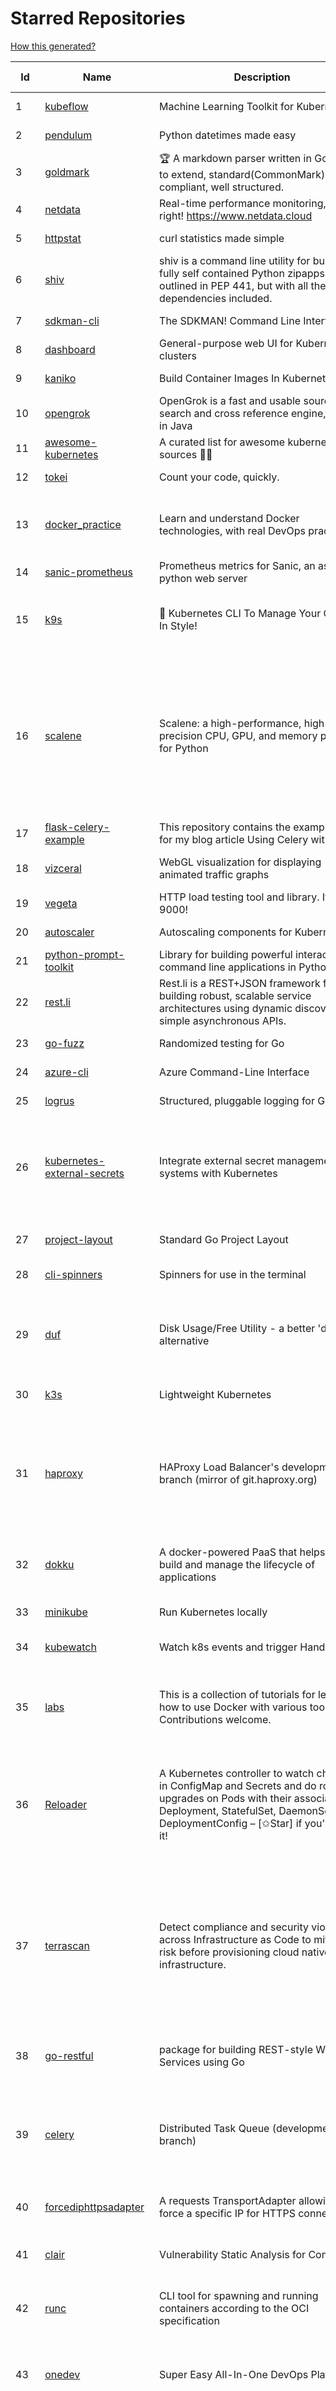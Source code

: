 # Starred Repositories  

[How this generated?](../master/USAGE.md)  

| Id 			| Name			| Description | Star Counts | Topics/Tags   | Last Updated 	|  
| ----------- | ----------- 	| ----------- | ----------- | ----------- 	| -----------   |  
|1|[kubeflow](https://github.com/kubeflow/kubeflow.git)|Machine Learning Toolkit for Kubernetes|11194||9-2-2022|  
|2|[pendulum](https://github.com/sdispater/pendulum.git)|Python datetimes made easy|4694||18-1-2022|  
|3|[goldmark](https://github.com/yuin/goldmark.git)|:trophy: A markdown parser written in Go. Easy to extend, standard(CommonMark) compliant, well structured.|1916||8-2-2022|  
|4|[netdata](https://github.com/netdata/netdata.git)|Real-time performance monitoring, done right! https://www.netdata.cloud|57645||10-2-2022|  
|5|[httpstat](https://github.com/reorx/httpstat.git)|curl statistics made simple|5019||24-12-2020|  
|6|[shiv](https://github.com/linkedin/shiv.git)|shiv is a command line utility for building fully self contained Python zipapps as outlined in PEP 441, but with all their dependencies included.|1368||24-1-2022|  
|7|[sdkman-cli](https://github.com/sdkman/sdkman-cli.git)|The SDKMAN! Command Line Interface|4474||6-2-2022|  
|8|[dashboard](https://github.com/kubernetes/dashboard.git)|General-purpose web UI for Kubernetes clusters|10769||10-2-2022|  
|9|[kaniko](https://github.com/GoogleContainerTools/kaniko.git)|Build Container Images In Kubernetes|9782||9-2-2022|  
|10|[opengrok](https://github.com/oracle/opengrok.git)|OpenGrok is a fast and usable source code search and cross reference engine, written in Java|3491||1-2-2022|  
|11|[awesome-kubernetes](https://github.com/ramitsurana/awesome-kubernetes.git)|A curated list for awesome kubernetes sources :ship::tada:|12445||30-1-2022|  
|12|[tokei](https://github.com/XAMPPRocky/tokei.git)|Count your code, quickly.|6168||1-2-2022|  
|13|[docker_practice](https://github.com/yeasy/docker_practice.git)|Learn and understand Docker technologies, with real DevOps practice!|19974|docker, book, cloud-computing, container, kubernetes, swarm, mesos, spark, devops, linux|4-1-2022|  
|14|[sanic-prometheus](https://github.com/dkruchinin/sanic-prometheus.git)|Prometheus metrics for Sanic,  an async python web server|67|python, prometheus, sanic, monitoring|12-10-2020|  
|15|[k9s](https://github.com/derailed/k9s.git)|🐶 Kubernetes CLI To Manage Your Clusters In Style!|15275|k9s, kubernetes, kubernetes-cli, kubernetes-clusters, k8s, k8s-cluster, go, golang|25-1-2022|  
|16|[scalene](https://github.com/plasma-umass/scalene.git)|Scalene: a high-performance, high-precision CPU, GPU, and memory profiler for Python|5292|python, profiling, performance-analysis, cpu-profiling, profiler, python-profilers, gpu-programming, scalene, profiles-memory, performance-cpu, cpu, memory-allocation, gpu, memory-consumption|10-2-2022|  
|17|[flask-celery-example](https://github.com/miguelgrinberg/flask-celery-example.git)|This repository contains the example code for my blog article Using Celery with Flask.|1029||12-9-2021|  
|18|[vizceral](https://github.com/Netflix/vizceral.git)|WebGL visualization for displaying animated traffic graphs|3886|graph, traffic, visualization, webgl, monitoring|20-7-2019|  
|19|[vegeta](https://github.com/tsenart/vegeta.git)|HTTP load testing tool and library. It's over 9000!|19017|load-testing, go, benchmarking, http|11-10-2020|  
|20|[autoscaler](https://github.com/kubernetes/autoscaler.git)|Autoscaling components for Kubernetes|5346||10-2-2022|  
|21|[python-prompt-toolkit](https://github.com/prompt-toolkit/python-prompt-toolkit.git)|Library for building powerful interactive command line applications in Python|7541||9-2-2022|  
|22|[rest.li](https://github.com/linkedin/rest.li.git)|Rest.li is a REST+JSON framework for building robust, scalable service architectures using dynamic discovery and simple asynchronous APIs.|2172||9-2-2022|  
|23|[go-fuzz](https://github.com/dvyukov/go-fuzz.git)|Randomized testing for Go|4251|fuzzing, testing, go|14-9-2021|  
|24|[azure-cli](https://github.com/Azure/azure-cli.git)|Azure Command-Line Interface|2919|azure, azure-cli, cloud|10-2-2022|  
|25|[logrus](https://github.com/sirupsen/logrus.git)|Structured, pluggable logging for Go.|19837|logging, logrus, go|12-1-2022|  
|26|[kubernetes-external-secrets](https://github.com/external-secrets/kubernetes-external-secrets.git)|Integrate external secret management systems with Kubernetes|2503|kubernetes, secrets-management, aws, aws-secrets-manager, vault, hashicorp, kubernetes-external-secrets, secrets-manager|7-2-2022|  
|27|[project-layout](https://github.com/golang-standards/project-layout.git)|Standard Go Project Layout|29449|go, golang, project-template, standards, project-structure|22-8-2021|  
|28|[cli-spinners](https://github.com/sindresorhus/cli-spinners.git)|Spinners for use in the terminal|1900||1-10-2021|  
|29|[duf](https://github.com/muesli/duf.git)|Disk Usage/Free Utility - a better 'df' alternative|7952|hacktoberfest, disk-space, disk-usage, df, linux, macos, freebsd, openbsd, windows, user-friendly, cli, terminal, filesystem, tui|8-2-2022|  
|30|[k3s](https://github.com/k3s-io/k3s.git)|Lightweight Kubernetes|19152|kubernetes, k8s|9-2-2022|  
|31|[haproxy](https://github.com/haproxy/haproxy.git)|HAProxy Load Balancer's development branch (mirror of git.haproxy.org)|2584|haproxy, load-balancer, reverse-proxy, proxy, http, http2, cache, fastcgi, high-availability, https, ipv6, proxy-protocol, ddos-mitigation, tls13, high-performance, caching|9-2-2022|  
|32|[dokku](https://github.com/dokku/dokku.git)|A docker-powered PaaS that helps you build and manage the lifecycle of applications|22370|dokku, paas, heroku, docker, kubernetes, nomad, containers, buildpack, devops|8-2-2022|  
|33|[minikube](https://github.com/kubernetes/minikube.git)|Run Kubernetes locally|23199|minikube, kubernetes, cluster, containers, go, cncf|10-2-2022|  
|34|[kubewatch](https://github.com/bitnami-labs/kubewatch.git)|Watch k8s events and trigger Handlers|2347|golang, kubernetes, slack|10-9-2020|  
|35|[labs](https://github.com/docker/labs.git)|This is a collection of tutorials for learning how to use Docker with various tools. Contributions welcome.|10553|docker-tutorial, lab, swarm, docker, docker-compose, swarm-mode, orchestration, windows, dotnet, java, security, containers|15-10-2020|  
|36|[Reloader](https://github.com/stakater/Reloader.git)|A Kubernetes controller to watch changes in ConfigMap and Secrets and do rolling upgrades on Pods with their associated Deployment, StatefulSet, DaemonSet and DeploymentConfig – [✩Star] if you're using it!|3089|kubernetes, openshift, configmap, secrets, pods, deployments, daemonset, statefulsets, k8s, watch-changes, deploymentconfigs|2-1-2022|  
|37|[terrascan](https://github.com/accurics/terrascan.git)|Detect compliance and security violations across Infrastructure as Code to mitigate risk before provisioning cloud native infrastructure.|2772|security-tools, infrastructure-as-code, devsecops, devops, security, terraform, aws, cloudsecurity, cloud-security, terrascan, infrastructure, security-violations, architecture, kubernetes, iac, sast, azure-security, aws-security, gcp-security, scans|10-2-2022|  
|38|[go-restful](https://github.com/emicklei/go-restful.git)|package for building REST-style Web Services using Go|4365|rest, go, customizable, routing, openapi|8-1-2022|  
|39|[celery](https://github.com/celery/celery.git)|Distributed Task Queue (development branch)|18629|python, task-manager, task-scheduler, task-runner, queue-workers, queued-jobs, queue-tasks, amqp, redis, sqs, sqs-queue, python3, python-library|9-2-2022|  
|40|[forcediphttpsadapter](https://github.com/Roadmaster/forcediphttpsadapter.git)|A requests TransportAdapter allowing to force a specific IP for HTTPS connections.|37||1-11-2021|  
|41|[clair](https://github.com/quay/clair.git)|Vulnerability Static Analysis for Containers|8491|containers, static-analysis, go, kubernetes, docker, oci, oci-image, vulnerabilities, clair|1-2-2022|  
|42|[runc](https://github.com/opencontainers/runc.git)|CLI tool for spawning and running containers according to the OCI specification|8901|containers, docker, oci|8-2-2022|  
|43|[onedev](https://github.com/theonedev/onedev.git)|Super Easy All-In-One DevOps Platform|5092|git, devops, docker, kubernetes, continuous-integration, continuous-deployment, issue-tracker|10-2-2022|  
|44|[portainer](https://github.com/portainer/portainer.git)|Making Docker and Kubernetes management easy.|20837|docker, docker-swarm, ui, docker-deployment, docker-compose, docker-container, docker-image, portainer, docker-ui, dockerfile, moby, hacktoberfest, kubernetes|10-2-2022|  
|45|[slate](https://github.com/slatedocs/slate.git)|Beautiful static documentation for your API|33656|slate, api-documentation, api, static-site-generator|15-12-2021|  
|46|[terminalizer](https://github.com/faressoft/terminalizer.git)|🦄 Record your terminal and generate animated gif images or share a web player|12318|terminal, record, capture, shot, bash, powershell, gif, animated, generate, theme, colors, font, repeat, command-line, shell, zsh, bash-profile, render, tty, pty|18-4-2020|  
|47|[flower](https://github.com/mher/flower.git)|Real-time monitor and web admin for Celery distributed task queue|5090|celery, task-queue, monitoring, administration, workers, rabbitmq, redis, python, asynchronous|25-11-2021|  
|48|[devops-exercises](https://github.com/bregman-arie/devops-exercises.git)|Linux, Jenkins, AWS, SRE, Prometheus, Docker, Python, Ansible, Git, Kubernetes, Terraform, OpenStack, SQL, NoSQL, Azure, GCP, DNS, Elastic, Network, Virtualization. DevOps Interview Questions|21211|devops, aws, linux, ansible, python, docker, prometheus, containers, git, kubernetes, interview, interview-questions, terraform, azure, openstack, sql, coding, sre, production-engineer|9-2-2022|  
|49|[ora](https://github.com/sindresorhus/ora.git)|Elegant terminal spinner|7509||13-9-2021|  
|50|[marathon](https://github.com/mesosphere/marathon.git)|Deploy and manage containers (including Docker) on top of Apache Mesos at scale.|4038||27-7-2021|  
|51|[aws-eks-kubernetes-masterclass](https://github.com/stacksimplify/aws-eks-kubernetes-masterclass.git)|AWS EKS Kubernetes - Masterclass   DevOps, Microservices|364||16-5-2021|  
|52|[kb](https://github.com/gnebbia/kb.git)|A minimalist command line knowledge base manager|2807|knowledge, cheatsheets, procedures, methodology, pentest-tool, knowledge-base, rtfm, notes, notes-management-system, cli, notebook|31-10-2021|  
|53|[http2smugl](https://github.com/neex/http2smugl.git)|-|395||10-11-2021|  
|54|[helm-git-repo](https://github.com/yks0000/helm-git-repo.git)|A Helm Repo (Automatically build index.yaml)|1||6-4-2021|  
|55|[machine](https://github.com/docker/machine.git)|Machine management for a container-centric world|6483||2-9-2019|  
|56|[blackfriday](https://github.com/russross/blackfriday.git)|Blackfriday: a markdown processor for Go|4877||27-10-2020|  
|57|[Python-for-Algorithms--Data-Structures--and-Interviews](https://github.com/jmportilla/Python-for-Algorithms--Data-Structures--and-Interviews.git)|Files for Udemy Course on Algorithms and Data Structures|1971||30-12-2021|  
|58|[pyWhat](https://github.com/bee-san/pyWhat.git)|🐸   Identify anything. pyWhat easily lets you identify emails, IP addresses, and more. Feed it a .pcap file or some text and it'll tell you what it is! 🧙‍♀️|5022||7-12-2021|  
|59|[atom](https://github.com/atom/atom.git)|:atom: The hackable text editor|56750||9-2-2022|  
|60|[fastapi](https://github.com/tiangolo/fastapi.git)|FastAPI framework, high performance, easy to learn, fast to code, ready for production|41588||1-2-2022|  
|61|[awesome-hyper](https://github.com/bnb/awesome-hyper.git)|🖥 Delightful Hyper plugins, themes, and resources|9731||13-7-2021|  
|62|[styleguide](https://github.com/google/styleguide.git)|Style guides for Google-originated open-source projects|29862||3-2-2022|  
|63|[core](https://github.com/home-assistant/core.git)|:house_with_garden: Open source home automation that puts local control and privacy first.|49755||10-2-2022|  
|64|[chaosmonkey](https://github.com/Netflix/chaosmonkey.git)|Chaos Monkey is a resiliency tool that helps applications tolerate random instance failures.|11864||30-10-2020|  
|65|[gitbook](https://github.com/GitbookIO/gitbook.git)|📝 Modern documentation format and toolchain using Git and Markdown|24431||27-12-2018|  
|66|[admiral](https://github.com/istio-ecosystem/admiral.git)|Admiral provides automatic configuration generation, syncing and service discovery for multicluster Istio service mesh|413||4-2-2022|  
|67|[geeksforgeeks.pdf](https://github.com/dufferzafar/geeksforgeeks.pdf.git)|Topic wise PDFs of Geeks for Geeks articles. (Last updated in October 2018)|486|||  
|68|[every-programmer-should-know](https://github.com/mtdvio/every-programmer-should-know.git)|A collection of (mostly) technical things every software developer should know about|52263||19-4-2021|  
|69|[computer-science](https://github.com/ossu/computer-science.git)|:mortar_board: Path to a free self-taught education in Computer Science!|106874||17-12-2021|  
|70|[dotfiles](https://github.com/bbkane/dotfiles.git)|Configs for apps I care about|19|dotfiles, zsh, neovim, vscode, git, sqlite, sqlite3|26-1-2022|  
|71|[linkerd2](https://github.com/linkerd/linkerd2.git)|Ultralight, security-first service mesh for Kubernetes. Main repo for Linkerd 2.x.|8081|service-mesh, rust, golang, kubernetes, linkerd, cloud-native|10-2-2022|  
|72|[kong](https://github.com/Kong/kong.git)|🦍 The Cloud-Native API Gateway |31174||10-2-2022|  
|73|[cli](https://github.com/cli/cli.git)|GitHub’s official command line tool|27176||9-2-2022|  
|74|[pykiteconnect](https://github.com/zerodha/pykiteconnect.git)|The official Python client library for the Kite Connect trading APIs|641||3-12-2021|  
|75|[terraform-multi-account](https://github.com/inovex/terraform-multi-account.git)|Some example how toadress multiple aws accounts with Terraform|20||12-6-2018|  
|76|[auto](https://github.com/intuit/auto.git)|Generate releases based on semantic version labels on pull requests.|1576|release, auto-release, github, slack, jira, releases, publishing, hack, hacktoberfest||  
|77|[terratest](https://github.com/gruntwork-io/terratest.git)| Terratest is a Go library that makes it easier to write automated tests for your infrastructure code.|5894||1-2-2022|  
|78|[system-design-interview](https://github.com/checkcheckzz/system-design-interview.git)|System design interview for IT companies|16788|||  
|79|[upterm](https://github.com/railsware/upterm.git)|A terminal emulator for the 21st century.|19422||20-5-2019|  
|80|[free-programming-books](https://github.com/EbookFoundation/free-programming-books.git)|:books: Freely available programming books|221287|||  
|81|[profile-summary-for-github](https://github.com/tipsy/profile-summary-for-github.git)|Tool for visualizing GitHub profiles|19511||13-9-2021|  
|82|[ssl-cert-check](https://github.com/Matty9191/ssl-cert-check.git)|Send notifications when SSL certificates are about to expire.|528||29-9-2021|  
|83|[awesome-machine-learning](https://github.com/josephmisiti/awesome-machine-learning.git)|A curated list of awesome Machine Learning frameworks, libraries and software.|53143||10-1-2022|  
|84|[what-happens-when](https://github.com/alex/what-happens-when.git)|An attempt to answer the age old interview question "What happens when you type google.com into your browser and press enter?"|32140||8-2-2022|  
|85|[pyenv](https://github.com/pyenv/pyenv.git)|Simple Python version management|26087||4-2-2022|  
|86|[vuls](https://github.com/future-architect/vuls.git)|Agent-less vulnerability scanner for Linux, FreeBSD, Container, WordPress, Programming language libraries, Network devices|8956||9-2-2022|  
|87|[aws-cli](https://github.com/aws/aws-cli.git)|Universal Command Line Interface for Amazon Web Services|12006|aws, cloud, aws-cli, cloud-management|10-2-2022|  
|88|[shellcheck](https://github.com/koalaman/shellcheck.git)|ShellCheck, a static analysis tool for shell scripts|27757||4-2-2022|  
|89|[python-fire](https://github.com/google/python-fire.git)|Python Fire is a library for automatically generating command line interfaces (CLIs) from absolutely any Python object.|21910||17-6-2021|  
|90|[serverless](https://github.com/serverless/serverless.git)|⚡ Serverless Framework – Build web, mobile and IoT applications with serverless architectures using AWS Lambda, Azure Functions, Google CloudFunctions & more! – |42096||10-2-2022|  
|91|[yaspin](https://github.com/pavdmyt/yaspin.git)|A lightweight terminal spinner for Python with safe pipes and redirects 🎁|497|spinner, terminal, cli-utilities, python, loader, unix, easy-to-use, python-library, awesome, console, cli, utilities|14-11-2021|  
|92|[telegram-bot-heroku-deploy](https://github.com/AnshumanFauzdar/telegram-bot-heroku-deploy.git)|Detailed guide to initially deploy a simple telegram python bot to heroku|30|heroku-app, telegram-bot, telegram, deploy, hacktoberfest|5-2-2022|  
|93|[MQTT-Explorer](https://github.com/thomasnordquist/MQTT-Explorer.git)|An all-round MQTT client that provides a structured topic overview|1620|mqtt, mqtt-explorer, homeautomation, mqtt-client, mqtt-smarthome, mqtt-tool|11-8-2021|  
|94|[json-server](https://github.com/typicode/json-server.git)|Get a full fake REST API with zero coding in less than 30 seconds (seriously)|59493|||  
|95|[terraform-course](https://github.com/wardviaene/terraform-course.git)|Course files for my Udemy course about Terraform|1233||8-2-2022|  
|96|[cobra](https://github.com/spf13/cobra.git)|A Commander for modern Go CLI interactions|25179|||  
|97|[wait-for-it](https://github.com/vishnubob/wait-for-it.git)|Pure bash script to test and wait on the availability of a TCP host and port|7395||22-8-2020|  
|98|[etcd](https://github.com/etcd-io/etcd.git)|Distributed reliable key-value store for the most critical data of a distributed system|38753||8-2-2022|  
|99|[public-apis](https://github.com/public-apis/public-apis.git)|A collective list of free APIs|179735||8-2-2022|  
|100|[opencv](https://github.com/opencv/opencv.git)|Open Source Computer Vision Library|59640||9-2-2022|  
|101|[professional-programming](https://github.com/charlax/professional-programming.git)|A collection of full-stack resources for programmers.|16063||24-1-2022|  
|102|[argo-events](https://github.com/argoproj/argo-events.git)|Event-driven workflow automation framework|1348||9-2-2022|  
|103|[ohmyzsh](https://github.com/ohmyzsh/ohmyzsh.git)|🙃   A delightful community-driven (with 2,000+ contributors) framework for managing your zsh configuration. Includes 300+ optional plugins (rails, git, macOS, hub, docker, homebrew, node, php, python, etc), 140+ themes to spice up your morning, and an auto-update tool so that makes it easy to keep up with the latest updates from the community.|140510||10-2-2022|  
|104|[python-docs-samples](https://github.com/GoogleCloudPlatform/python-docs-samples.git)|Code samples used on cloud.google.com|5409||9-2-2022|  
|105|[game_control](https://github.com/ChoudharyChanchal/game_control.git)|-|744||19-7-2020|  
|106|[terraformer](https://github.com/GoogleCloudPlatform/terraformer.git)|CLI tool to generate terraform files from existing infrastructure (reverse Terraform). Infrastructure to Code|6730|cloud, terraform, terraform-configurations, gcp, google-cloud, hcl, golang, infrastructure-as-code, aws, kubernetes|8-2-2022|  
|107|[kafka-monitor](https://github.com/linkedin/kafka-monitor.git)|Xinfra Monitor monitors the availability of Kafka clusters by producing synthetic workloads using end-to-end pipelines to obtain derived vital statistics - E2E latency, service produce/consume availability, offsets commit availability & latency, message loss rate and more.|1834||24-1-2022|  
|108|[coreutils](https://github.com/uutils/coreutils.git)|Cross-platform Rust rewrite of the GNU coreutils|10759||9-2-2022|  
|109|[ace](https://github.com/ajaxorg/ace.git)|Ace (Ajax.org Cloud9 Editor)|24066||26-1-2022|  
|110|[metallb](https://github.com/metallb/metallb.git)|A network load-balancer implementation for Kubernetes using standard routing protocols|4450||10-2-2022|  
|111|[kubernetes-handbook](https://github.com/rootsongjc/kubernetes-handbook.git)|Kubernetes中文指南/云原生应用架构实践手册 -  https://jimmysong.io/kubernetes-handbook|9591|kubernetes, cloud-native, service-mesh, handbook, cncf, gitbook|8-2-2022|  
|112|[benten](https://github.com/intuit/benten.git)|Chatbot Development Framework (with Slack integration for Jira and Jenkins)|126|||  
|113|[leveldb](https://github.com/google/leveldb.git)|LevelDB is a fast key-value storage library written at Google that provides an ordered mapping from string keys to string values.|28326||17-1-2022|  
|114|[drawio](https://github.com/jgraph/drawio.git)|Source to app.diagrams.net|27665||10-2-2022|  
|115|[the-book-of-secret-knowledge](https://github.com/trimstray/the-book-of-secret-knowledge.git)|A collection of inspiring lists, manuals, cheatsheets, blogs, hacks, one-liners, cli/web tools and more.|59524|awesome, awesome-list, lists, manuals, resources, howtos, hacks, search-engines, one-liners, cheatsheets, guidelines, sysops, devops, pentesters, security-researchers, linux, bsd, security, hacking|8-2-2022|  
|116|[google-api-python-client](https://github.com/googleapis/google-api-python-client.git)|🐍 The official Python client library for Google's discovery based APIs.|5397||9-2-2022|  
|117|[awless](https://github.com/wallix/awless.git)|A Mighty CLI for AWS|4817||10-12-2018|  
|118|[graphene-django](https://github.com/graphql-python/graphene-django.git)|Integrate GraphQL into your Django project.|3785|||  
|119|[terraform-aws-devops](https://github.com/antonbabenko/terraform-aws-devops.git)|Info about many of my Terraform, AWS, and DevOps projects.|264||21-12-2021|  
|120|[Notepads](https://github.com/JasonStein/Notepads.git)|A modern, lightweight text editor with a minimalist design.|5788||21-1-2022|  
|121|[golang-web-dev](https://github.com/GoesToEleven/golang-web-dev.git)|-|2886|||  
|122|[ecs-refarch-service-discovery](https://github.com/awslabs/ecs-refarch-service-discovery.git)|An EC2 Container Service Reference Architecture for providing Service Discovery to containers using CloudWatch Events, Lambda and Route 53 private hosted zones. |435||25-7-2016|  
|123|[envoy](https://github.com/envoyproxy/envoy.git)|Cloud-native high-performance edge/middle/service proxy|18920||10-2-2022|  
|124|[fd](https://github.com/sharkdp/fd.git)|A simple, fast and user-friendly alternative to 'find'|20554||1-2-2022|  
|125|[stern](https://github.com/wercker/stern.git)|⎈ Multi pod and container log tailing for Kubernetes|5728|kubernetes, tail, devops, logging, debugging|5-7-2019|  
|126|[fortio](https://github.com/fortio/fortio.git)|Fortio load testing library, command line tool, advanced echo server and web UI in go (golang). Allows to specify a set query-per-second load and record latency histograms and other useful stats.|2270||24-12-2021|  
|127|[pipeline](https://github.com/tektoncd/pipeline.git)|A cloud-native Pipeline resource.|6873||9-2-2022|  
|128|[htop](https://github.com/htop-dev/htop.git)|htop - an interactive process viewer|3327|||  
|129|[interactive-coding-challenges](https://github.com/donnemartin/interactive-coding-challenges.git)|120+ interactive Python coding interview challenges (algorithms and data structures).  Includes Anki flashcards.|24707||5-8-2020|  
|130|[howdoi](https://github.com/gleitz/howdoi.git)|instant coding answers via the command line|9295||8-2-2022|  
|131|[silver-surfer](https://github.com/devtron-labs/silver-surfer.git)|An OpenSource project to check ApiVersion compatibility and provide Migration path for Kubernetes objects when upgrading Kubernetes to latest versions.|118|kubernetes, silver-surfer, kubedd, open-source, golang, hacktoberfest|29-10-2021|  
|132|[dockerfiles](https://github.com/jessfraz/dockerfiles.git)|Various Dockerfiles I use on the desktop and on servers.|12345||27-3-2021|  
|133|[viper](https://github.com/spf13/viper.git)|Go configuration with fangs|18205||7-2-2022|  
|134|[build-your-own-x](https://github.com/danistefanovic/build-your-own-x.git)|🤓 Build your own (insert technology here)|129976|programming, tutorials, tutorial-code, tutorial-exercises, free|30-11-2021|  
|135|[awesome-python-applications](https://github.com/mahmoud/awesome-python-applications.git)|💿 Free software that works great, and also happens to be open-source Python. |13412||11-10-2021|  
|136|[ngrok](https://github.com/inconshreveable/ngrok.git)|Introspected tunnels to localhost|21351||31-5-2016|  
|137|[request](https://github.com/request/request.git)|🏊🏾 Simplified HTTP request client.|25409||11-2-2020|  
|138|[learn-python](https://github.com/trekhleb/learn-python.git)|📚 Playground and cheatsheet for learning Python. Collection of Python scripts that are split by topics and contain code examples with explanations.|11835||23-1-2022|  
|139|[wuzz](https://github.com/asciimoo/wuzz.git)|Interactive cli tool for HTTP inspection|9898|||  
|140|[fortio-operator](https://github.com/verfio/fortio-operator.git)|Load Testing Operator within the Kubernetes cluster and outside of it.|35||18-3-2019|  
|141|[go-github](https://github.com/google/go-github.git)|Go library for accessing the GitHub API|8248|go, github-api|9-2-2022|  
|142|[udemy-downloader-gui](https://github.com/FaisalUmair/udemy-downloader-gui.git)|A desktop application for downloading Udemy Courses|5572|electron, nodejs, udemy, udemy-dl, udemy-downloader-gui, windows, mac, macos, linux, downloader||  
|143|[dive](https://github.com/wagoodman/dive.git)|A tool for exploring each layer in a docker image|29921|docker, docker-image, inspector, explorer, cli, tui|2-7-2021|  
|144|[terraform-best-practices](https://github.com/antonbabenko/terraform-best-practices.git)|Terraform best practices (available in en, fr, es, id, and other languages)|1209||24-1-2022|  
|145|[awesome-algorithms](https://github.com/tayllan/awesome-algorithms.git)|A curated list of awesome places to learn and/or practice algorithms.|11009||7-7-2021|  
|146|[httpstat](https://github.com/davecheney/httpstat.git)|It's like curl -v, with colours. |5908||10-10-2021|  
|147|[outrun](https://github.com/Overv/outrun.git)|Execute a local command using the processing power of another Linux machine.|3003||22-3-2021|  
|148|[cloud-custodian](https://github.com/cloud-custodian/cloud-custodian.git)|Rules engine for cloud security, cost optimization, and governance, DSL in yaml for policies to query, filter, and take actions on resources|3999||4-2-2022|  
|149|[FlameGraph](https://github.com/brendangregg/FlameGraph.git)|Stack trace visualizer|12509||31-8-2021|  
|150|[cruise-control](https://github.com/linkedin/cruise-control.git)|Cruise-control is the first of its kind to fully automate the dynamic workload rebalance and self-healing of a Kafka cluster. It provides great value to Kafka users by simplifying the operation of Kafka clusters.|2087||1-2-2022|  
|151|[boundary](https://github.com/hashicorp/boundary.git)|Boundary enables identity-based access management for dynamic infrastructure. |3176|hashicorp, security, zero-trust, hacktoberfest|9-2-2022|  
|152|[flux](https://github.com/fluxcd/flux.git)|Successor: https://github.com/fluxcd/flux2 — The GitOps Kubernetes operator|6717|kubernetes, gitops, continuous-deployment, continuous-delivery, helm, kustomize, monitoring|8-12-2021|  
|153|[starred-repo-toc](https://github.com/yks0000/starred-repo-toc.git)|Generates Markdown table for all Starred Repositories by a GitHub user.|4|starred-repositories, starred|10-2-2022|  
|154|[nginx-module-vts](https://github.com/vozlt/nginx-module-vts.git)|Nginx virtual host traffic status module|2552|||  
|155|[chef](https://github.com/chef/chef.git)|Chef Infra, a powerful automation platform that transforms infrastructure into code automating how infrastructure is configured, deployed and managed across any environment, at any scale|6812|||  
|156|[google-cloud-python](https://github.com/googleapis/google-cloud-python.git)|Google Cloud Client Library for Python|3791|||  
|157|[moto](https://github.com/spulec/moto.git)|A library that allows you to easily mock out tests based on AWS infrastructure.|5558|boto, aws, ec2, s3||  
|158|[face_recognition](https://github.com/ageitgey/face_recognition.git)|The world's simplest facial recognition api for Python and the command line|43072|machine-learning, face-detection, face-recognition, python|14-6-2021|  
|159|[iris](https://github.com/kataras/iris.git)|The fastest HTTP/2 Go Web Framework. AWS Lambda, gRPC, MVC, Unique Router, Websockets, Sessions, Test suite, Dependency Injection and more. A true successor of expressjs and laravel   谢谢 https://github.com/kataras/iris/issues/1329  |21826|go, framework, server, middleware, router, performance, iris, web-framework, mvc, golang, expressjs, laravel|22-1-2022|  
|160|[lazydocker](https://github.com/jesseduffield/lazydocker.git)|The lazier way to manage everything docker|21672||2-2-2022|  
|161|[dailybot](https://github.com/sapumar/dailybot.git)|Simple telegram bot to remind about the daily stand up|8|bot, daily-standup, standup-meetings, standup, standupbot|23-12-2021|  
|162|[cli53](https://github.com/barnybug/cli53.git)|Command line tool for Amazon Route 53|1753||17-1-2021|  
|163|[DataStructures-Algorithms](https://github.com/rachitiitr/DataStructures-Algorithms.git)|The best library for implementation of all Data Structures and Algorithms - Trees + Graph Algorithms too!|2157||13-6-2021|  
|164|[awesome-vscode](https://github.com/viatsko/awesome-vscode.git)|🎨 A curated list of delightful VS Code packages and resources.|19826||9-12-2021|  
|165|[awesome-readme](https://github.com/matiassingers/awesome-readme.git)|A curated list of awesome READMEs|11215||13-12-2021|  
|166|[faas](https://github.com/openfaas/faas.git)|OpenFaaS - Serverless Functions Made Simple|21072|functions-as-a-service, functions, lambda, serverless, prometheus, kubernetes, k8s, serverless-functions, paas, gitops, faas, docker, golang, nodejs|8-2-2022|  
|167|[click](https://github.com/pallets/click.git)|Python composable command line interface toolkit|12008||13-1-2022|  
|168|[goaccess](https://github.com/allinurl/goaccess.git)|GoAccess is a real-time web log analyzer and interactive viewer that runs in a terminal in *nix systems or through your browser.|14311||1-2-2022|  
|169|[archivy](https://github.com/archivy/archivy.git)|Archivy is a self-hosted knowledge repository that allows you to safely preserve useful content that contributes to your own personal, searchable and extendable wiki.|2794|||  
|170|[resume-cli](https://github.com/jsonresume/resume-cli.git)|CLI tool to easily setup a new resume 📑|4026||12-1-2022|  
|171|[nicstat](https://github.com/scotte/nicstat.git)|Fork of https://sourceforge.net/projects/nicstat/ to fix bugs|54||9-5-2018|  
|172|[the-art-of-command-line](https://github.com/jlevy/the-art-of-command-line.git)|Master the command line, in one page|101993|bash, unix, documentation, linux, macos, windows|7-9-2020|  
|173|[gotty](https://github.com/yudai/gotty.git)|Share your terminal as a web application|16223||13-12-2017|  
|174|[ami-query](https://github.com/intuit/ami-query.git)|Provide a REST interface to your organization's AMIs|36|||  
|175|[trafficserver](https://github.com/apache/trafficserver.git)|Apache Traffic Server™ is a fast, scalable and extensible HTTP/1.1 and HTTP/2 compliant caching proxy server.|1429|proxy, cdn, cache, apache, hacktoberfest|8-2-2022|  
|176|[badges](https://github.com/Naereen/badges.git)|:pencil: Markdown code for lots of small badges :ribbon: :pushpin: (shields.io, forthebadge.com etc) :sunglasses:. Contributions are welcome! Please add yours!|3099||5-2-2022|  
|177|[pongo2](https://github.com/flosch/pongo2.git)|Django-syntax like template-engine for Go|2159|template, go, django, template-engine, pongo2, templates, template-language, golang, golang-library|18-1-2022|  
|178|[monkey](https://github.com/bouk/monkey.git)|Monkey patching in Go|2765||9-12-2019|  
|179|[argo-cd](https://github.com/argoproj/argo-cd.git)|Declarative continuous deployment for Kubernetes.|8370||10-2-2022|  
|180|[kubetools](https://github.com/collabnix/kubetools.git)|Kubetools - Curated List of Kubernetes Tools|423|hacktoberfest, hacktoberfest2020, kubernetes, helm, helmpack, helmcharts, jenkins, iot, monitoring, monitoring-tool, prometheus, thanos, grafana, kubernetes-clusters, kubernetes-operational, kubernetes-resource, k8s-cluster, kubernetes-cli||  
|181|[aws-cloudformation-user-guide](https://github.com/awsdocs/aws-cloudformation-user-guide.git)|The open source version of the AWS CloudFormation User Guide|609||7-2-2022|  
|182|[mergestat](https://github.com/mergestat/mergestat.git)|Query git repositories with SQL. Generate reports, perform status checks, analyze codebases. 🔍 📊|2774|||  
|183|[schedule](https://github.com/dbader/schedule.git)|Python job scheduling for humans.|9411||26-6-2021|  
|184|[hygieia](https://github.com/hygieia/hygieia.git)|CapitalOne  DevOps Dashboard|3685|||  
|185|[Python](https://github.com/TheAlgorithms/Python.git)|All Algorithms implemented in Python|129105||2-2-2022|  
|186|[linkedin-skill-assessments-quizzes](https://github.com/Ebazhanov/linkedin-skill-assessments-quizzes.git)|Full reference of LinkedIn answers 2022 for skill assessments, LinkedIn test, questions and answers (aws-lambda, rest-api, javascript, react, git, html, jquery, mongodb, java, Go, python, machine-learning, power-point) linkedin excel test lösungen, linkedin machine learning test|9439||9-2-2022|  
|187|[backstage](https://github.com/backstage/backstage.git)|Backstage is an open platform for building developer portals|14949||10-2-2022|  
|188|[chaos-mesh](https://github.com/chaos-mesh/chaos-mesh.git)|A Chaos Engineering Platform for Kubernetes.|4425||9-2-2022|  
|189|[swagger-ui](https://github.com/swagger-api/swagger-ui.git)|Swagger UI is a collection of HTML, JavaScript, and CSS assets that dynamically generate beautiful documentation from a Swagger-compliant API.|21542|||  
|190|[truffleHog](https://github.com/trufflesecurity/truffleHog.git)|Searches through git repositories for high entropy strings and secrets, digging deep into commit history|6333|entropy, secret, entropy-checks, regex, trufflehog||  
|191|[compose](https://github.com/docker/compose.git)|Define and run multi-container applications with Docker|24936|docker, docker-compose, orchestration, go, golang|8-2-2022|  
|192|[awesome-macos-command-line](https://github.com/herrbischoff/awesome-macos-command-line.git)|Use your macOS terminal shell to do awesome things.|25616||2-9-2021|  
|193|[python-cheatsheet](https://github.com/gto76/python-cheatsheet.git)|Comprehensive Python Cheatsheet|27398||6-2-2022|  
|194|[watchman](https://github.com/facebook/watchman.git)|Watches files and records, or triggers actions, when they change. |10664|||  
|195|[packer](https://github.com/hashicorp/packer.git)|Packer is a tool for creating identical machine images for multiple platforms from a single source configuration.|13499||9-2-2022|  
|196|[wrk](https://github.com/wg/wrk.git)|Modern HTTP benchmarking tool|31220||7-2-2021|  
|197|[sealed-secrets](https://github.com/bitnami-labs/sealed-secrets.git)|A Kubernetes controller and tool for one-way encrypted Secrets|4553|kubernetes, kubernetes-secrets, devops-workflow, encrypt-secrets, gitops|10-2-2022|  
|198|[examples](https://github.com/kubernetes/examples.git)|Kubernetes application example tutorials|4743||31-1-2022|  
|199|[awesome-interview-questions](https://github.com/DopplerHQ/awesome-interview-questions.git)|:octocat: A curated awesome list of lists of interview questions. Feel free to contribute! :mortar_board: |45070|awesome-list, awesomeness, interview-questions, interviewing, interview-practice, ruby, javascript, awesome, list, python-interview-questions, rails-interview, javascript-interview-questions, angularjs-interview-questions, android-interview-questions|16-11-2021|  
|200|[kube2iam](https://github.com/jtblin/kube2iam.git)|kube2iam  provides different AWS IAM roles for pods running on Kubernetes|1785|kubernetes, aws||  
|201|[awesome-docker](https://github.com/veggiemonk/awesome-docker.git)|:whale: A curated list of Docker resources and projects|21183|docker, awesome, awesome-list, container, tools, dockerfile, list, moby, docker-container, docker-image, docker-environment, docker-deployment, docker-swarm, docker-api, docker-monitoring, docker-machine, docker-security, docker-registry|7-2-2022|  
|202|[nuclei](https://github.com/projectdiscovery/nuclei.git)|Fast and customizable vulnerability scanner based on simple YAML based DSL.|6924|cve-scanner, subdomain-takeover, nuclei-engine, vulnerability-detection, vulnerability-assessment, vulnerability-scanner, security, attack-surface, security-scanner||  
|203|[external-dns](https://github.com/kubernetes-sigs/external-dns.git)|Configure external DNS servers (AWS Route53, Google CloudDNS and others) for Kubernetes Ingresses and Services|4953|dns, kubernetes, route53, aws, clouddns, gcp, ingress, k8s-sig-network, dns-record, dns-providers, external-dns, dns-controller, dns-servers|2-2-2022|  
|204|[requests](https://github.com/psf/requests.git)|A simple, yet elegant, HTTP library.|46864|python, http, forhumans, requests, python-requests, client, humans, cookies|5-2-2022|  
|205|[linux-insides](https://github.com/0xAX/linux-insides.git)|A little bit about a linux kernel|24183|linux-kernel, linux-insides, linux|25-12-2021|  
|206|[GolangTraining](https://github.com/GoesToEleven/GolangTraining.git)|Training for Golang (go language)|7903||4-12-2018|  
|207|[sonobuoy](https://github.com/vmware-tanzu/sonobuoy.git)|Sonobuoy is a diagnostic tool that makes it easier to understand the state of a Kubernetes cluster by running a set of Kubernetes conformance tests and other plugins in an accessible and non-destructive manner.|2485|kubernetes, kubernetes-cluster, kubernetes-setup, kubernetes-deployment, discovery, bugreport, heptio, tanzu, sonobuoy, conformance, conformance-tests, cncf||  
|208|[kind](https://github.com/kubernetes-sigs/kind.git)|Kubernetes IN Docker - local clusters for testing Kubernetes|9264|k8s-sig-testing, kubernetes, kubeadm, golang, docker, podman|8-2-2022|  
|209|[rancher](https://github.com/rancher/rancher.git)|Complete container management platform|18486|rancher, docker, kubernetes, orchestration, cattle, containers|9-2-2022|  
|210|[charts](https://github.com/helm/charts.git)|⚠️(OBSOLETE) Curated applications for Kubernetes|15358|kubernetes, charts, helm|21-12-2021|  
|211|[kubernetes-network-policy-recipes](https://github.com/ahmetb/kubernetes-network-policy-recipes.git)|Example recipes for Kubernetes Network Policies that you can just copy paste|3789|kubernetes, networking, security|10-1-2022|  
|212|[git-standup](https://github.com/kamranahmedse/git-standup.git)|Recall what you did on the last working day. Psst! or be nosy and find what someone else in your team did ;-)|7075|standup, git-standup, agile, meeting, git, git-addons, git-|30-9-2021|  
|213|[cilium](https://github.com/cilium/cilium.git)|eBPF-based Networking, Security, and Observability|10862|containers, bpf, security, kubernetes, kubernetes-networking, cni, kernel, loadbalancing, monitoring, troubleshooting, xdp, ebpf, k8s, observability, networking|10-2-2022|  
|214|[mycli](https://github.com/dbcli/mycli.git)|A Terminal Client for MySQL with AutoCompletion and Syntax Highlighting.|10152|database, python, syntax-highlighting, mysql, mycli, auto-completion|21-1-2022|  
|215|[halo](https://github.com/manrajgrover/halo.git)|💫 Beautiful spinners for terminal, IPython and Jupyter|2544|halo, spinner, python, jupyter, ora, ipython, async|9-11-2020|  
|216|[kustomize](https://github.com/kubernetes-sigs/kustomize.git)|Customization of kubernetes YAML configurations|8042|k8s-sig-cli, hacktoberfest|10-2-2022|  
|217|[helmfile](https://github.com/roboll/helmfile.git)|Deploy Kubernetes Helm Charts|3720|kubernetes, helm, chart|9-2-2022|  
|218|[papers-we-love](https://github.com/papers-we-love/papers-we-love.git)|Papers from the computer science community to read and discuss.|53098|computer-science, read-papers, meetup, papers, programming, theory, awesome|28-1-2022|  
|219|[hub](https://github.com/github/hub.git)|A command-line tool that makes git easier to use with GitHub.|21533|go, homebrew, git, github-api, pull-request|4-9-2021|  
|220|[ImHex](https://github.com/WerWolv/ImHex.git)|🔍 A Hex Editor for Reverse Engineers, Programmers and people who value their retinas when working at 3 AM.|12115|hex-editor, reverse-engineering, ips, ips32, pattern-highlighting, dear-imgui, disassembler, analyzer, mathematical-evaluator, pattern-language, dark-mode, nodes, data-processor, hacktoberfest|9-2-2022|  
|221|[authelia](https://github.com/authelia/authelia.git)|The Single Sign-On Multi-Factor portal for web apps|11741|totp, u2f, ldap, nginx, sso-authentication, yubikey, two-factor-authentication, docker, cookie, kubernetes, sso, multifactor, push-notifications, traefik, mfa, two-factor, authentication, security, golang, 2fa|9-2-2022|  
|222|[diagrams](https://github.com/mingrammer/diagrams.git)|:art: Diagram as Code for prototyping cloud system architectures|16100|diagram, diagram-as-code, architecture, graphviz|9-2-2022|  
|223|[awesome-sanic](https://github.com/mekicha/awesome-sanic.git)|A curated list of awesome Sanic resources and extensions|530||22-1-2022|  
|224|[strimzi-kafka-operator](https://github.com/strimzi/strimzi-kafka-operator.git)|Apache Kafka running on Kubernetes|2947|kafka, kubernetes, openshift, docker, messaging, enmasse, kafka-connect, kafka-streams, data-streaming, data-stream, data-streams, kubernetes-operator, kubernetes-controller||  
|225|[python-slack-sdk](https://github.com/slackapi/python-slack-sdk.git)|Slack Developer Kit for Python|3336|python, slack, slackapi, asyncio, aiohttp-client, aiohttp, websockets, websocket, websocket-client, socket-mode||  
|226|[age](https://github.com/FiloSottile/age.git)|A simple, modern and secure encryption tool (and Go library) with small explicit keys, no config options, and UNIX-style composability.|9935|built-at-rc, age-encryption|7-1-2022|  
|227|[gcsfuse](https://github.com/GoogleCloudPlatform/gcsfuse.git)|A user-space file system for interacting with Google Cloud Storage|1399|||  
|228|[awesome-flask](https://github.com/humiaozuzu/awesome-flask.git)|A curated list of awesome Flask resources and plugins|10397|flask, flask-resources, awesome|17-9-2019|  
|229|[minio](https://github.com/minio/minio.git)|High Performance, Kubernetes Native Object Storage|31530|go, storage, cloud, s3, objectstorage, cloudstorage, amazon-s3, cloudnative|9-2-2022|  
|230|[rook](https://github.com/rook/rook.git)|Storage Orchestration for Kubernetes|9544|storage, kubernetes, ceph, storage-cluster, docker, cloud-native, etcd, cncf|9-2-2022|  
|231|[octant](https://github.com/vmware-tanzu/octant.git)|Highly extensible platform for developers to better understand the complexity of Kubernetes clusters.|5683|golang, octant, kubernetes-clusters, go, kubernetes|26-1-2022|  
|232|[pre-commit-terraform](https://github.com/antonbabenko/pre-commit-terraform.git)|pre-commit git hooks to take care of Terraform configurations|1529||3-2-2022|  
|233|[ingress-nginx](https://github.com/kubernetes/ingress-nginx.git)|NGINX Ingress Controller for Kubernetes|12078|ingress-controller, kubernetes, nginx|7-2-2022|  
|234|[github-cheat-sheet](https://github.com/tiimgreen/github-cheat-sheet.git)|A list of cool features of Git and GitHub.|33820|awesome, awesome-list, list, github, git|6-10-2020|  
|235|[http-api-design](https://github.com/interagent/http-api-design.git)|HTTP API design guide extracted from work on the Heroku Platform API|13536||18-11-2021|  
|236|[kubesphere](https://github.com/kubesphere/kubesphere.git)|The container platform tailored for Kubernetes multi-cloud, datacenter, and edge management ⎈ 🖥 ☁️|8776|devops, container-management, k8s, cncf, cloud-native, servicemesh, kubesphere, kubernetes-platform-solution, kubernetes, jenkins, istio, observability, multi-cluster, hacktoberfest|28-1-2022|  
|237|[consul](https://github.com/hashicorp/consul.git)|Consul is a distributed, highly available, and data center aware solution to connect and configure applications across dynamic, distributed infrastructure.|24258|consul, service-mesh, service-discovery, kubernetes, vault|10-2-2022|  
|238|[professional-services](https://github.com/GoogleCloudPlatform/professional-services.git)|Common solutions and tools developed by Google Cloud's Professional Services team|1996|google-cloud-platform, google-cloud-dataflow, google-cloud-ml, google-cloud-compute, gke, bigquery, solutions, tools, examples|9-2-2022|  
|239|[sqlc](https://github.com/kyleconroy/sqlc.git)|Generate type-safe code from SQL|4787|go, postgresql, sql, orm, code-generator, mysql, python, kotlin||  
|240|[30-Days-Of-Python](https://github.com/Asabeneh/30-Days-Of-Python.git)|30 days of Python programming challenge is a step-by-step guide to learn the Python programming language in 30 days. This challenge may take more than100 days, follow your own pace. |8838||17-11-2021|  
|241|[aws-eks-best-practices](https://github.com/aws/aws-eks-best-practices.git)|A best practices guide for day 2 operations, including operational excellence, security, reliability, performance efficiency, and cost optimization.|802||24-1-2022|  
|242|[boulder](https://github.com/letsencrypt/boulder.git)|An ACME-based certificate authority, written in Go. |4162|boulder, go, acme, certificate-authority, tls, lets-encrypt, ca, pki, rfc8555|8-2-2022|  
|243|[redis-datasets](https://github.com/redis-developer/redis-datasets.git)|A Curated List of Sample Redis Datasets|30|dataset, sample-dataset, redis-modules, redis-datasets||  
|244|[localstack](https://github.com/localstack/localstack.git)|💻  A fully functional local AWS cloud stack. Develop and test your cloud & Serverless apps offline!|38625|aws, localstack, testing, continuous-integration, developer-tools, python|10-2-2022|  
|245|[cdk8s](https://github.com/cdk8s-team/cdk8s.git)|Define Kubernetes native apps and abstractions using object-oriented programming|2790||10-2-2022|  
|246|[elasticsearch](https://github.com/elastic/elasticsearch.git)|Free and Open, Distributed, RESTful Search Engine|58431|elasticsearch, java, search-engine|10-2-2022|  
|247|[watchdog](https://github.com/gorakhargosh/watchdog.git)|Python library and shell utilities to monitor filesystem events.|5139||29-12-2021|  
|248|[landscape](https://github.com/cncf/landscape.git)|🌄The Cloud Native Interactive Landscape filters and sorts hundreds of projects and products, and shows details including GitHub stars, funding or market cap, first and last commits, contributor counts, headquarters location, and recent tweets.|8100|cloud-native, landscape, cncf, svg, logo, serverless, crunchbase|10-2-2022|  
|249|[cert-manager](https://github.com/cert-manager/cert-manager.git)|Automatically provision and manage TLS certificates in Kubernetes|8424|kubernetes, letsencrypt, tls, certificate, crd, hacktoberfest|9-2-2022|  
|250|[awesome](https://github.com/sindresorhus/awesome.git)|😎 Awesome lists about all kinds of interesting topics|188853|awesome, awesome-list, unicorns, lists, resources|9-2-2022|  
|251|[pygradle](https://github.com/linkedin/pygradle.git)|Using Gradle to build Python projects|548|gradle, python, linkedin|3-3-2020|  
|252|[x509-certificate-exporter](https://github.com/enix/x509-certificate-exporter.git)|A Prometheus exporter to monitor x509 certificates expiration in Kubernetes clusters or standalone|175|prometheus-exporter, kubernetes, monitoring-tool, certificates, expiration-monitoring, dashboard, grafana-dashboard, certificates-focusing, alert||  
|253|[docker-cheat-sheet](https://github.com/wsargent/docker-cheat-sheet.git)|Docker Cheat Sheet|20616|docker, cheet-sheet|31-10-2021|  
|254|[vscode](https://github.com/microsoft/vscode.git)|Visual Studio Code|127545|editor, electron, visual-studio-code, typescript, microsoft|10-2-2022|  
|255|[brooklin](https://github.com/linkedin/brooklin.git)|An extensible distributed system for reliable nearline data streaming at scale|739|distributed-systems, data-streaming, scalability, kafka-mirror-maker, kafka, change-data-capture, java, linkedin|2-2-2022|  
|256|[doitlive](https://github.com/sloria/doitlive.git)|Because sometimes you need to do it live|3089|command-line, presentations, python, live-coding, cli, click, bash, zsh, ipython, script, hacktoberfest|24-5-2021|  
|257|[zuul](https://github.com/Netflix/zuul.git)|Zuul is a gateway service that provides dynamic routing, monitoring, resiliency, security, and more.|11699||8-2-2022|  
|258|[flask](https://github.com/pallets/flask.git)|The Python micro framework for building web applications.|57881|python, flask, wsgi, web-framework, werkzeug, jinja, pallets||  
|259|[typer](https://github.com/tiangolo/typer.git)|Typer, build great CLIs. Easy to code. Based on Python type hints.|7193|cli, click, python3, typehints, terminal, shell, python, typer|30-8-2021|  
|260|[python-telegram-bot](https://github.com/python-telegram-bot/python-telegram-bot.git)|We have made you a wrapper you can't refuse|17632|python, telegram, bot, chatbot, framework, hacktoberfest||  
|261|[gping](https://github.com/orf/gping.git)|Ping, but with a graph|5768||17-1-2022|  
|262|[kapacitor](https://github.com/influxdata/kapacitor.git)|Open source framework for processing, monitoring, and alerting on time series data|2106|kapacitor, monitoring, time-series||  
|263|[faker](https://github.com/joke2k/faker.git)|Faker is a Python package that generates fake data for you.|13731|python, fake, testing, dataset, fake-data, test-data, test-data-generator|9-2-2022|  
|264|[ksonnet](https://github.com/ksonnet/ksonnet.git)|A CLI-supported framework that streamlines writing and deployment of Kubernetes configurations to multiple clusters.|1152||5-2-2019|  
|265|[teleport](https://github.com/gravitational/teleport.git)|Certificate authority and access plane for SSH, Kubernetes, web apps, databases and desktops|11019|ssh, go, bastion, teleport-binaries, certificate, golang, cluster, teleport, firewall, security, jumpserver, rbac, audit, pam, kubernetes, kubernetes-access, firewalls, database-access, postgres, rdp|10-2-2022|  
|266|[awesome-sre](https://github.com/dastergon/awesome-sre.git)|A curated list of Site Reliability and Production Engineering resources.|7956|site-reliability-engineering, production, availability, monitoring, post-mortem, reliability-engineering, capacity-planning, service-level-agreement, scalability, reliability, alerting, on-call, site-reliability, postmortem, incident-response, sre, awesome, awesome-list, devops, list||  
|267|[octodns](https://github.com/octodns/octodns.git)|Tools for managing DNS across multiple providers|2127|dns, workflow, infrastructure-as-code|7-2-2022|  
|268|[pulumi](https://github.com/pulumi/pulumi.git)|Pulumi - Developer-First Infrastructure as Code. Your Cloud, Your Language, Your Way 🚀|11380|infrastructure-as-code, serverless, containers, aws, azure, gcp, kubernetes, cloud, cloud-computing, iac, csharp, typescript, javascript, golang, go, dotnet, fsharp, python||  
|269|[google-maps-services-python](https://github.com/googlemaps/google-maps-services-python.git)|Python client library for Google Maps API Web Services|3474|python, client-library|2-2-2022|  
|270|[python](https://github.com/kubernetes-client/python.git)|Official Python client library for kubernetes|4534|kubernetes, client-python, k8s, library, k8s-sig-api-machinery|10-2-2022|  
|271|[ytfzf](https://github.com/pystardust/ytfzf.git)|A posix script to find and watch youtube videos from the terminal. (Without API)|2367|youtube, cli, terminal, posix, fzf, dmenu, ueberzug|10-2-2022|  
|272|[containerd](https://github.com/containerd/containerd.git)|An open and reliable container runtime|10271|containerd, oci, containers, docker, cncf, cri, kubernetes, hacktoberfest|10-2-2022|  
|273|[mkcert](https://github.com/FiloSottile/mkcert.git)|A simple zero-config tool to make locally trusted development certificates with any names you'd like.|33692|https, tls, certificates, local-development, localhost, root-ca, macos, linux, windows, ios, firefox, chrome|13-2-2021|  
|274|[brackets](https://github.com/adobe/brackets.git)|An open source code editor for the web, written in JavaScript, HTML and CSS.|33695||18-3-2021|  
|275|[protobuf](https://github.com/protocolbuffers/protobuf.git)|Protocol Buffers - Google's data interchange format|52943|protobuf, protocol-buffers, protocol-compiler, protobuf-runtime, protoc, serialization, marshalling, rpc|9-2-2022|  
|276|[jsonnet](https://github.com/google/jsonnet.git)|Jsonnet - The data templating language|5351|jsonnet, configuration, config, functional, json|23-1-2022|  
|277|[Depix](https://github.com/beurtschipper/Depix.git)|Recovers passwords from pixelized screenshots|21292||3-10-2021|  
|278|[pytest](https://github.com/pytest-dev/pytest.git)|The pytest framework makes it easy to write small tests, yet scales to support complex functional testing|8362|unit-testing, test, testing, python, hacktoberfest|10-2-2022|  
|279|[kraken](https://github.com/uber/kraken.git)|P2P Docker registry capable of distributing TBs of data in seconds|4933|docker, docker-registry, container, docker-image, p2p, bittorrent|6-1-2022|  
|280|[seaweedfs](https://github.com/chrislusf/seaweedfs.git)|SeaweedFS is a fast distributed storage system for blobs, objects, files, and data lake, for billions of files! Blob store has O(1) disk seek, cloud tiering. Filer supports Cloud Drive, cross-DC active-active replication, Kubernetes, POSIX FUSE mount, S3 API, S3 Gateway, Hadoop, WebDAV, encryption, Erasure Coding.|13829|distributed-storage, distributed-systems, s3, hdfs, fuse, distributed-file-system, hadoop-hdfs, posix, tiered-file-system, kubernetes, replication, object-storage, s3-storage, seaweedfs, erasure-coding, blob-storage, cloud-drive|10-2-2022|  
|281|[bitcoin](https://github.com/bitcoin/bitcoin.git)|Bitcoin Core integration/staging tree|61812|bitcoin, c-plus-plus, p2p, cryptocurrency, cryptography|10-2-2022|  
|282|[awesome-cheatsheets](https://github.com/LeCoupa/awesome-cheatsheets.git)|👩‍💻👨‍💻 Awesome cheatsheets for popular programming languages, frameworks and development tools. They include everything you should know in one single file.|26832|cheatsheets, javascript, bash, nodejs, cheatsheet, database, language, frontend, backend, feathersjs, redis, vuejs, vim, django, programming-language, xcode, php, docker, kubernetes, sailsjs|22-1-2022|  
|283|[GoCasts](https://github.com/StephenGrider/GoCasts.git)|Companion Repo to https://www.udemy.com/go-the-complete-developers-guide/|1545|||  
|284|[rundeck](https://github.com/rundeck/rundeck.git)|Enable Self-Service Operations: Give specific users access to your existing tools, services, and scripts|4481|rundeck, devops, deployment, scheduler, automation, orchestration, ansible, audit, sre, operations, ops, devops-tools, devops-team, runbook, hacktoberfest|7-2-2022|  
|285|[hubot-slack](https://github.com/slackapi/hubot-slack.git)|Slack Developer Kit for Hubot|2269|hubot-adapter, hubot, coffeescript, slack, slack-app, bot|13-1-2022|  
|286|[vscode-debug-visualizer](https://github.com/hediet/vscode-debug-visualizer.git)|An extension for VS Code that visualizes data during debugging.|7160|vscode-extension, hacktoberfest, visualization|19-8-2021|  
|287|[ntopng](https://github.com/ntop/ntopng.git)|Web-based Traffic and Security Network Traffic Monitoring|4408|ntopng, realtime, network, sflow, ipfix, traffic-monitoring, packet-analyser, packet-processing, netflow, snmp, ebpf, docker, kubernetes|10-2-2022|  
|288|[kubectx](https://github.com/ahmetb/kubectx.git)|Faster way to switch between clusters and namespaces in kubectl|12306|kubernetes, kubectl, kubectl-plugins, kubernetes-clusters|11-1-2022|  
|289|[htmlq](https://github.com/mgdm/htmlq.git)|Like jq, but for HTML.|5471||3-1-2022|  
|290|[nprogress](https://github.com/rstacruz/nprogress.git)|For slim progress bars like on YouTube, Medium, etc|23920||19-4-2020|  
|291|[kubespray](https://github.com/kubernetes-sigs/kubespray.git)|Deploy a Production Ready Kubernetes Cluster|11836|kubernetes-cluster, ansible, kubernetes, high-availability, bare-metal, gce, aws, kubespray, k8s-sig-cluster-lifecycle, hacktoberfest|9-2-2022|  
|292|[echarts](https://github.com/apache/echarts.git)|Apache ECharts is a powerful, interactive charting and data visualization library for browser|49633|echarts, data-visualization, charts, charting-library, visualization, apache, data-viz, canvas, svg|27-1-2022|  
|293|[gitops-engine](https://github.com/argoproj/gitops-engine.git)|Democratizing GitOps|1271|gitops, kubernetes, continuous-deployment|8-2-2022|  
|294|[django-health-check](https://github.com/KristianOellegaard/django-health-check.git)|a pluggable app that runs a full check on the deployment, using a number of plugins to check e.g. database, queue server, celery processes, etc.|773||18-1-2022|  
|295|[awesome-gcp-certifications](https://github.com/sathishvj/awesome-gcp-certifications.git)|Google Cloud Platform Certification resources.|2257|google-cloud-platform, certification, gcp, cloud|10-2-2022|  
|296|[kops](https://github.com/kubernetes/kops.git)|Kubernetes Operations (kops) - Production Grade K8s Installation, Upgrades, and Management|13721|kubernetes, go, cncf, containers, kops|9-2-2022|  
|297|[sops](https://github.com/mozilla/sops.git)|Simple and flexible tool for managing secrets|9100|security, secret-distribution, devops, aws, pgp, gcp, secret-management, azure, sops||  
|298|[moby](https://github.com/moby/moby.git)|Moby Project - a collaborative project for the container ecosystem to assemble container-based systems|62182|docker, containers, go|8-2-2022|  
|299|[pipenv](https://github.com/pypa/pipenv.git)| Python Development Workflow for Humans.|22663|pip, python, packaging, virtualenv, pipfile|10-2-2022|  
|300|[crouton](https://github.com/dnschneid/crouton.git)|Chromium OS Universal Chroot Environment|8016|chroot, shell, crouton, minecraft, ubuntu, debian, kali, linux, chromeos|11-1-2022|  
|301|[litestream](https://github.com/benbjohnson/litestream.git)|Streaming replication for SQLite.|4190|sqlite, replication, s3|8-2-2022|  
|302|[spinner](https://github.com/briandowns/spinner.git)|Go (golang) package with 90 configurable terminal spinner/progress indicators.|1691|go, golang, spinner, statusbar, cli, terminal, terminal-ui, progress-bar, progressbar, indicator|7-2-2022|  
|303|[flamethrower](https://github.com/DNS-OARC/flamethrower.git)|a DNS performance and functional testing utility supporting UDP, TCP, DoT and DoH (by @ns1labs)|245|dns, performance, functional-testing|4-2-2022|  
|304|[kubernetes-the-hard-way](https://github.com/kelseyhightower/kubernetes-the-hard-way.git)|Bootstrap Kubernetes the hard way on Google Cloud Platform. No scripts.|29889||2-5-2021|  
|305|[azure4everyone-samples](https://github.com/MarczakIO/azure4everyone-samples.git)|-|158||5-1-2021|  
|306|[arrow](https://github.com/arrow-py/arrow.git)|🏹 Better dates & times for Python|7749|python, arrow, datetime, date, time, timestamp, timezones, hacktoberfest|20-1-2022|  
|307|[troposphere](https://github.com/cloudtools/troposphere.git)|troposphere - Python library to create AWS CloudFormation descriptions|4623|aws-cloudformation, cloudformation, python, python3, troposphere||  
|308|[draft](https://github.com/Azure/draft.git)|A tool for developers to create cloud-native applications on Kubernetes.|3966|kubernetes, helm, developer-tools, containers|26-2-2020|  
|309|[thefuck](https://github.com/nvbn/thefuck.git)|Magnificent app which corrects your previous console command.|66679|python, shell|30-1-2022|  
|310|[learn-regex](https://github.com/ziishaned/learn-regex.git)|Learn regex the easy way|40551||1-2-2022|  
|311|[learnopencv](https://github.com/spmallick/learnopencv.git)|Learn OpenCV  : C++ and Python Examples|15651|computer-vision, machine-learning, ai, deep-learning, deep-neural-networks, deeplearning, computervision, opencv, opencv-python, opencv-library, opencv3, opencv-cpp, opencv-tutorial|25-1-2022|  
|312|[Gooey](https://github.com/chriskiehl/Gooey.git)|Turn (almost) any Python command line program into a full GUI application with one line|15392||4-2-2022|  
|313|[predictive-horizontal-pod-autoscaler](https://github.com/jthomperoo/predictive-horizontal-pod-autoscaler.git)|Horizontal Pod Autoscaler built with predictive abilities using statistical models|161|predictive-analytics, kubernetes, autoscaler, cpa, custompodautoscaler, custom-pod-autoscaler, horizontal-pod-autoscaler, predictions, statistical-models, replicas, autoscaling, hacktoberfest|28-12-2021|  
|314|[guacamole-server](https://github.com/apache/guacamole-server.git)|Mirror of Apache Guacamole Server|1989|guacamole, c, network-client, java, network-server, javascript|2-2-2022|  
|315|[iris](https://github.com/linkedin/iris.git)|Iris is a highly configurable and flexible service for paging and messaging.|650|paging, escalation, messaging, automation|9-2-2022|  
|316|[skaffold](https://github.com/GoogleContainerTools/skaffold.git)|Easy and Repeatable Kubernetes Development|12460|kubernetes, developer-tools, docker, containers|10-2-2022|  
|317|[lens](https://github.com/lensapp/lens.git)|Lens - The way the world runs Kubernetes|16976|kubernetes, kubernetes-ui, kubernetes-dashboard, cloud-native, devops, containers|10-2-2022|  
|318|[awesome-microservices](https://github.com/mfornos/awesome-microservices.git)|A curated list of Microservice Architecture related principles and technologies.|10785|awesome, microservices, microservices-architecture, cloud-native, cloud-computing|9-2-2022|  
|319|[echo](https://github.com/labstack/echo.git)|High performance, minimalist Go web framework|21608|go, echo, web, middleware, microservice, websocket, ssl, letsencrypt, micro-framework, https, http2, web-framework, labstack-echo|24-1-2022|  
|320|[Public-APIs](https://github.com/n0shake/Public-APIs.git)|📚 A public list of APIs from round the web.|17934||7-2-2022|  
|321|[wtfpython](https://github.com/satwikkansal/wtfpython.git)|What the f*ck Python? 😱|28150|python, wats, snippets, wtf, gotchas, documentation, pitfalls, interview-questions, python-interview-questions|17-1-2022|  
|322|[sanic](https://github.com/sanic-org/sanic.git)|Next generation Python web server/framework   Build fast. Run fast.|15833|python, framework, asyncio, api-server, web, web-server, web-framework, asgi, sanic|8-2-2022|  
|323|[linux](https://github.com/torvalds/linux.git)|Linux kernel source tree|126759||10-2-2022|  
|324|[python-patterns](https://github.com/faif/python-patterns.git)|A collection of design patterns/idioms in Python|30211|python, idioms, design-patterns|8-2-2022|  
|325|[katran](https://github.com/facebookincubator/katran.git)|A high performance layer 4 load balancer|3494|||  
|326|[acme.sh](https://github.com/acmesh-official/acme.sh.git)|A pure Unix shell script implementing ACME client protocol|25330|acme, acme-protocol, letsencrypt, certbot, shell, ash, bash, posix, posix-sh, zerossl, buypass, acme-client|4-2-2022|  
|327|[Python-Sample-Application](https://github.com/uber/Python-Sample-Application.git)|-|353||9-3-2015|  
|328|[gotty](https://github.com/sorenisanerd/gotty.git)|Share your terminal as a web application|1486||12-1-2022|  
|329|[poetry](https://github.com/python-poetry/poetry.git)|Python dependency management and packaging made easy.|18242|python, dependency-manager, package-manager, packaging, hacktoberfest|9-2-2022|  
|330|[gin](https://github.com/gin-gonic/gin.git)|Gin is a HTTP web framework written in Go (Golang). It features a Martini-like API with much better performance -- up to 40 times faster. If you need smashing performance, get yourself some Gin.|55406|server, middleware, framework, go, router, performance, gin|7-2-2022|  
|331|[emissary](https://github.com/emissary-ingress/emissary.git)|open source Kubernetes-native API gateway for microservices built on the Envoy Proxy|3647|ambassador, kubernetes, gateway-api, microservice, cloud-native, api-gateway, docker, api-management, kubernetes-ingress, envoy-proxy, envoy, kubernetes-annotations|9-2-2022|  
|332|[awesome-selfhosted](https://github.com/awesome-selfhosted/awesome-selfhosted.git)|A list of Free Software network services and web applications which can be hosted on your own servers|77176|selfhosted, awesome, awesome-list, privacy, hosting, cloud, self-hosted|1-2-2022|  
|333|[yq](https://github.com/mikefarah/yq.git)|yq is a portable command-line YAML, JSON and XML processor|5035|yaml-processor, yaml, cli, golang, splat, devops-tools, portable, bash, xml, json, csv|10-2-2022|  
|334|[kubescape](https://github.com/armosec/kubescape.git)|Kubescape is a K8s open-source tool providing a multi-cloud K8s single pane of glass, including risk analysis, security compliance, RBAC visualizer and image vulnerabilities scanning. |5122|kubernetes, security, nsa, mitre-attack, devops|9-2-2022|  
|335|[wrk2](https://github.com/giltene/wrk2.git)|A constant throughput, correct latency recording variant of wrk|3337||24-9-2019|  
|336|[pace](https://github.com/CodeByZach/pace.git)|Automatically add a progress bar to your site.|15385|pace, progress-bar, pace-js, loading-bar, loading-indicator, loading-animation|28-7-2021|  
|337|[django](https://github.com/django/django.git)|The Web framework for perfectionists with deadlines.|62265|python, django, web, framework, orm, templates, models, views, apps|10-2-2022|  
|338|[interview](https://github.com/mission-peace/interview.git)|Interview questions|10216||30-7-2018|  
|339|[k6](https://github.com/grafana/k6.git)|A modern load testing tool, using Go and JavaScript - https://k6.io|15450|golang, load-testing, load-generator, javascript, es6, performance, hacktoberfest|9-2-2022|  
|340|[Terraform-012](https://github.com/addamstj/Terraform-012.git)|Code for the Terraform course|52||6-7-2020|  
|341|[terraform-provider-restapi](https://github.com/Mastercard/terraform-provider-restapi.git)|A terraform provider to manage objects in a RESTful API|549||3-2-2022|  
|342|[dapr](https://github.com/dapr/dapr.git)|Dapr is a portable, event-driven, runtime for building distributed applications across cloud and edge.|16873|microservices, microservice, kubernetes, sidecar, state-management, event-driven, pubsub, serverless, containers|9-2-2022|  
|343|[microservices-demo](https://github.com/GoogleCloudPlatform/microservices-demo.git)|Sample cloud-native application with 10 microservices showcasing Kubernetes, Istio, gRPC and OpenCensus.|11640|kubernetes, grpc, istio, opencensus, gke, skaffold, sample-application, google-cloud, samples|9-2-2022|  
|344|[terraform-cdk](https://github.com/hashicorp/terraform-cdk.git)|Define infrastructure resources using programming constructs and provision them using HashiCorp Terraform|3214|terraform, cdk, cdktf|10-2-2022|  
|345|[terraform-switcher](https://github.com/warrensbox/terraform-switcher.git)|A command line tool to switch between different versions of terraform  (install with homebrew and more)|824|terraform, go, golang|24-1-2022|  
|346|[hey](https://github.com/rakyll/hey.git)|HTTP load generator, ApacheBench (ab) replacement, formerly known as rakyll/boom|12855||23-3-2021|  
|347|[prometheus](https://github.com/prometheus/prometheus.git)|The Prometheus monitoring system and time series database.|40965|monitoring, metrics, alerting, graphing, time-series, prometheus, hacktoberfest|8-2-2022|  
|348|[alpha_vantage](https://github.com/RomelTorres/alpha_vantage.git)|A python wrapper for Alpha Vantage API for financial data.|3594|alpha-vantage, pandas, financial-data, python, stock, alphavantage, json, finance, api-wrapper, cryptocurrency, bitcoin|14-6-2021|  
|349|[awesome-macOS](https://github.com/iCHAIT/awesome-macOS.git)|  A curated list of awesome applications, softwares, tools and shiny things for macOS.|12728|macos, mac, awesome-list, apple, awesome-lists, awesome, list|4-2-2022|  
|350|[fucking-algorithm](https://github.com/labuladong/fucking-algorithm.git)|刷算法全靠套路，认准 labuladong 就够了！English version supported! Crack LeetCode, not only how, but also why. |101622|leetcode, algorithms, interview-questions, data-structures, kmp, dynamic-programming, computer-science, dynamic-programming-algorithm||  
|351|[tv](https://github.com/alexhallam/tv.git)|📺(tv) Tidy Viewer is a cross-platform CLI csv pretty printer that uses column styling to maximize viewer enjoyment.|1390|cli, terminal, csv, pretty-printer, pretty-print, command-line-tool, data-science, rust, command-line, tabular-data, tibble, dataframe, datatable, csv-viewer, csv-visualization, csv-pretty-print, csv-cat, column, csv-column, hacktoberfest|26-1-2022|  
|352|[markdown-here](https://github.com/adam-p/markdown-here.git)|Google Chrome, Firefox, and Thunderbird extension that lets you write email in Markdown and render it before sending.|54369||30-9-2018|  
|353|[go-leetcode](https://github.com/austingebauer/go-leetcode.git)|A collection of 100+ popular LeetCode problems solved in Go.|1695|leetcode, ctci|10-3-2021|  
|354|[perf-tools](https://github.com/brendangregg/perf-tools.git)|Performance analysis tools based on Linux perf_events (aka perf) and ftrace|8065||14-1-2020|  
|355|[miniserve](https://github.com/svenstaro/miniserve.git)|🌟 For when you really just want to serve some files over HTTP right now!|3043|serve, http-server, server, static-files, cli, command-line, command-line-tool|9-2-2022|  
|356|[cheat.sh](https://github.com/chubin/cheat.sh.git)|the only cheat sheet you need|28152|cheatsheet, curl, terminal, command-line, cli, examples, documentation, help, tldr, hacktoberfest2021|1-1-2022|  
|357|[katib](https://github.com/kubeflow/katib.git)|Repository for hyperparameter tuning|1137||9-2-2022|  
|358|[mattermost-server](https://github.com/mattermost/mattermost-server.git)|Mattermost is an open source platform for secure collaboration across the entire software development lifecycle.|21845|collaboration, mattermost, golang, react-native, hacktoberfest|10-2-2022|  
|359|[microsoft-authentication-library-for-python](https://github.com/AzureAD/microsoft-authentication-library-for-python.git)|Microsoft Authentication Library (MSAL) for Python makes it easy to authenticate to Azure Active Directory. These documented APIs are stable https://msal-python.readthedocs.io. If you have questions but do not have a github account, ask your questions on Stackoverflow with tag "msal" + "python".|363|msal-python, azure, sdks, microsoft-identity-platform|9-2-2022|  
|360|[recommenders](https://github.com/microsoft/recommenders.git)|Best Practices on Recommendation Systems|12186|machine-learning, recommender, ranking, deep-learning, python, jupyter-notebook, recommendation-algorithm, rating, operationalization, kubernetes, azure, microsoft, recommendation-system, recommendation-engine, recommendation, data-science, tutorial, artificial-intelligence|13-1-2022|  
|361|[awesome-courses](https://github.com/prakhar1989/awesome-courses.git)|:books: List of awesome university courses for learning Computer Science!|39176|computer-science, courses, awesome-list, awesome|2-12-2020|  
|362|[ultimate-go](https://github.com/hoanhan101/ultimate-go.git)|The Ultimate Go Study Guide|14731|golang, computer-systems, programming, ebook, study-guide|17-9-2021|  
|363|[python-concurrency](https://github.com/volker48/python-concurrency.git)|Code examples from my toptal engineering blog article|139|python, python-concurrency, asyncio, multiprocessing|1-3-2021|  
|364|[awesome-python](https://github.com/vinta/awesome-python.git)|A curated list of awesome Python frameworks, libraries, software and resources|116165|awesome, python, collections, python-library, python-framework, python-resources||  
|365|[awesome-pentest](https://github.com/enaqx/awesome-pentest.git)|A collection of awesome penetration testing resources, tools and other shiny things|15428|awesome, awesome-list|5-2-2022|  
|366|[awesome-awesomeness](https://github.com/bayandin/awesome-awesomeness.git)|A curated list of awesome awesomeness|28512||15-11-2021|  
|367|[opencv-python](https://github.com/opencv/opencv-python.git)|Automated CI toolchain to produce precompiled opencv-python, opencv-python-headless, opencv-contrib-python and opencv-contrib-python-headless packages.|2522|opencv, python, wheel, python-3, opencv-python, opencv-contrib-python, precompiled, pypi, manylinux|25-1-2022|  
|368|[behave](https://github.com/behave/behave.git)|BDD, Python style.|2515|||  
|369|[youtube-dl](https://github.com/ytdl-org/youtube-dl.git)|Command-line program to download videos from YouTube.com and other video sites|106059||9-2-2022|  
|370|[rich](https://github.com/Textualize/rich.git)|Rich is a Python library for rich text and beautiful formatting in the terminal.|34902|python, python3, python-library, terminal, terminal-color, markdown, tables, syntax-highlighting, ansi-colors, progress-bar-python, progress-bar, traceback, rich, tracebacks-rich, emoji|10-2-2022|  
|371|[kubernetes](https://github.com/kubernetes/kubernetes.git)|Production-Grade Container Scheduling and Management|85305|kubernetes, go, cncf, containers|10-2-2022|  
|372|[nativefier](https://github.com/nativefier/nativefier.git)|Make any web page a desktop application|29785|nodejs, electron, linux, windows, macos, desktop-application|10-2-2022|  
|373|[realworld](https://github.com/gothinkster/realworld.git)|"The mother of all demo apps" — Exemplary fullstack Medium.com clone powered by React, Angular, Node, Django, and many more 🏅|63745||22-12-2021|  
|374|[nocode](https://github.com/kelseyhightower/nocode.git)|The best way to write secure and reliable applications. Write nothing; deploy nowhere.|51431||21-1-2020|  
|375|[sre-interview-prep-guide](https://github.com/mxssl/sre-interview-prep-guide.git)|Site Reliability Engineer Interview Preparation Guide|2618|study, preparation, sre, sre-interview, interview-preparation, site-reliability-engineer|29-1-2022|  
|376|[fish-shell](https://github.com/fish-shell/fish-shell.git)|The user-friendly command line shell.|18174||9-2-2022|  
|377|[schema](https://github.com/keleshev/schema.git)|Schema validation just got Pythonic|2522||1-12-2021|  
|378|[nginx-admins-handbook](https://github.com/trimstray/nginx-admins-handbook.git)|How to improve NGINX performance, security, and other important things.|12531|nginx, nginx-proxy, nginx-configuration, security, performance, http, https, ssllabs, notes, cheatsheet, reference, handbook, best-practices, hacks, snippets, tengine, openresty|20-10-2021|  
|379|[textual](https://github.com/Textualize/textual.git)|Textual is a TUI (Text User Interface) framework for Python inspired by modern web development.|8108|terminal, python, tui, rich|10-2-2022|  
|380|[grequests](https://github.com/spyoungtech/grequests.git)|Requests + Gevent = <3|3943||26-1-2022|  
|381|[discourse](https://github.com/discourse/discourse.git)|A platform for community discussion. Free, open, simple.|34952|discourse, javascript, rails, ruby, ember, forum, postgresql|10-2-2022|  
|382|[terminals-are-sexy](https://github.com/k4m4/terminals-are-sexy.git)|💥 A curated list of Terminal frameworks, plugins & resources for CLI lovers.|10317|terminal, curated-list, awesome-lists, cli-lovers|13-12-2020|  
|383|[free-for-dev](https://github.com/ripienaar/free-for-dev.git)|A list of SaaS, PaaS and IaaS offerings that have free tiers of interest to devops and infradev|53250||9-2-2022|  
|384|[fasthttp](https://github.com/valyala/fasthttp.git)|Fast HTTP package for Go. Tuned for high performance. Zero memory allocations in hot paths. Up to 10x faster than net/http|16886||9-2-2022|  
|385|[mypy](https://github.com/python/mypy.git)|Optional static typing for Python|12279|python, types, typing, typechecker, linter|10-2-2022|  
|386|[terraform](https://github.com/hashicorp/terraform.git)|Terraform enables you to safely and predictably create, change, and improve infrastructure. It is an open source tool that codifies APIs into declarative configuration files that can be shared amongst team members, treated as code, edited, reviewed, and versioned.|31187|graph, infrastructure-as-code, terraform, cloud, cloud-management|9-2-2022|  
|387|[codebytere.github.io](https://github.com/codebytere/codebytere.github.io.git)|personal website|423||17-1-2022|  
|388|[og-aws](https://github.com/open-guides/og-aws.git)|📙 Amazon Web Services — a practical guide|30763||5-1-2022|  
|389|[bcc](https://github.com/iovisor/bcc.git)|BCC - Tools for BPF-based Linux IO analysis, networking, monitoring, and more|13711|||  
|390|[bokeh](https://github.com/bokeh/bokeh.git)|Interactive Data Visualization in the browser, from  Python|15952|bokeh, python, interactive-plots, javascript, visualization, plotting, plots, data-visualisation, notebooks, jupyter, visualisation, numfocus|9-2-2022|  
|391|[roadmap](https://github.com/github/roadmap.git)|GitHub public roadmap|6345|roadmap, github, github-enterprise|25-10-2021|  
|392|[developer-roadmap](https://github.com/kamranahmedse/developer-roadmap.git)|Roadmap to becoming a developer in 2022|185841|computer-science, roadmap, developer-roadmap, frontend-roadmap, devops-roadmap, backend-roadmap, study-plan, engineering, react-roadmap, angular-roadmap, python-roadmap, go-roadmap, java-roadmap, dba-roadmap|9-2-2022|  
|393|[learn-python3](https://github.com/jerry-git/learn-python3.git)|Jupyter notebooks for teaching/learning Python 3|4538|teaching-materials, python3, jupyter-notebook, learning-python, python-exercises|2-8-2020|  
|394|[engineering-blogs](https://github.com/kilimchoi/engineering-blogs.git)|A curated list of engineering blogs|20834|engineering-blogs, tech, programming-blogs, software-development, lists|2-7-2021|  
|395|[system-design-primer](https://github.com/donnemartin/system-design-primer.git)|Learn how to design large-scale systems. Prep for the system design interview.  Includes Anki flashcards.|161742|programming, development, design, design-system, system, design-patterns, web, web-application, webapp, python, interview, interview-questions, interview-practice||  
|396|[processhacker](https://github.com/processhacker/processhacker.git)|A free, powerful, multi-purpose tool that helps you monitor system resources, debug software and detect malware.|6641|administrator, windows, system-monitor, performance-monitoring, performance-tuning, performance, c, debugger, benchmarking, security, profiling, realtime, monitoring, monitor-performance, process-manager, process-monitor, processhacker, monitor|31-1-2022|  
|397|[bat](https://github.com/sharkdp/bat.git)|A cat(1) clone with wings.|32315|command-line, tool, syntax-highlighting, git, terminal, cli, rust, hacktoberfest|10-2-2022|  
|398|[black](https://github.com/psf/black.git)|The uncompromising Python code formatter|25418|python, code, formatter, codeformatter, gofmt, yapf, autopep8, pre-commit-hook|8-2-2022|  
|399|[ipython](https://github.com/ipython/ipython.git)|Official repository for IPython itself. Other repos in the IPython organization contain things like the website, documentation builds, etc.|15225|ipython, jupyter, data-science, notebook, python, repl, closember, hacktoberfest|10-2-2022|  
|400|[python-guide](https://github.com/realpython/python-guide.git)|Python best practices guidebook, written for humans. |24313|python, guide, book, kennethreitz|5-10-2021|  
|401|[resume.github.com](https://github.com/resume/resume.github.com.git)|Resumes generated using the GitHub informations|50702||5-8-2016|  
|402|[algorithm-visualizer](https://github.com/algorithm-visualizer/algorithm-visualizer.git)|:fireworks:Interactive Online Platform that Visualizes Algorithms from Code|36308|algorithm, data-structure, visualization, animation|30-11-2021|  
|403|[argo-workflows](https://github.com/argoproj/argo-workflows.git)|Workflow engine for Kubernetes|10409|workflow, kubernetes, argo, dag, knative, airflow, machine-learning, argo-workflows, workflow-engine, hacktoberfest, cloud-native, cncf, k8s|10-2-2022|  
|404|[vector](https://github.com/Netflix/vector.git)|Vector is an on-host performance monitoring framework which exposes hand picked high resolution metrics to every engineer’s browser.|3585||10-10-2020|  
|405|[grumpy](https://github.com/giantswarm/grumpy.git)|Kubernetes Validation Admission Controller example|20||24-7-2020|  
|406|[pi-hole](https://github.com/pi-hole/pi-hole.git)|A black hole for Internet advertisements|34901|pi-hole, ad-blocker, shell, blocker, raspberry-pi, cloud, dnsmasq, dhcp, dhcp-server, dns-server, dashboard, hacktoberfest|31-1-2022|  
|407|[tldr](https://github.com/tldr-pages/tldr.git)|📚 Collaborative cheatsheets for console commands|37228|shell, man-page, tldr, manpages, documentation, cheatsheets, terminal, command-line, console, examples, help, manual, hacktoberfest||  
|408|[awesome-scalability](https://github.com/binhnguyennus/awesome-scalability.git)|The Patterns of Scalable, Reliable, and Performant Large-Scale Systems|37343|system-design, backend, scalability, interview, architecture, devops, design-patterns, interview-questions, awesome-list, big-data, awesome, resources, lists, web-development, programming, system, interview-practice, computer-science, distributed-systems, machine-learning|25-1-2022|  
|409|[boto3](https://github.com/boto/boto3.git)|AWS SDK for Python|7006|python, aws, cloud, cloud-management, aws-sdk|10-2-2022|  
|410|[design-patterns-for-humans](https://github.com/kamranahmedse/design-patterns-for-humans.git)|An ultra-simplified explanation to design patterns|32687|design-patterns, architecture, software-engineering, engineering, principles, computer-science|22-11-2020|  
|411|[aws-load-balancer-controller](https://github.com/kubernetes-sigs/aws-load-balancer-controller.git)|A Kubernetes controller for Elastic Load Balancers|2670|kubernetes-ingress-controller, aws, ingress-resource, kubernetes, ingress, k8s-sig-aws|8-2-2022|  
|412|[istio](https://github.com/istio/istio.git)|Connect, secure, control, and observe services.|29464|microservices, service-mesh, lyft-envoy, kubernetes, api-management, circuit-breaker, polyglot-microservices, enforce-policies, proxies, microservice, envoy, consul, nomad, request-routing, resiliency, fault-injection||  
|413|[github1s](https://github.com/conwnet/github1s.git)|One second to read GitHub code with VS Code.|20646|hacktoberfest|13-1-2022|  
|414|[k2tf](https://github.com/sl1pm4t/k2tf.git)|Kubernetes YAML to Terraform HCL converter|670|terraform, kubernetes, yaml, hcl, tool, utility, command-line-tool, converter, hashicorp, hashicorp-terraform|10-1-2022|  
|415|[awesome-sysadmin](https://github.com/awesome-foss/awesome-sysadmin.git)|A curated list of amazingly awesome open source sysadmin resources.|13035|awesome, awesome-list, sysadmin, list|7-10-2021|  
|416|[frp](https://github.com/fatedier/frp.git)|A fast reverse proxy to help you expose a local server behind a NAT or firewall to the internet.|53169|proxy, reverse-proxy, tunnel, nat, go, firewall, frp, expose, http-proxy|9-2-2022|  
|417|[sceptre](https://github.com/Sceptre/sceptre.git)|Build better AWS infrastructure|1291|aws, cloudformation, infrastructure, python, devops, cloud, sceptre|5-2-2022|  
|418|[python-container](https://github.com/googleapis/python-container.git)|-|27||4-2-2022|  
|419|[salt](https://github.com/saltstack/salt.git)|Software to automate the management and configuration of any infrastructure or application at scale. Get access to the Salt software package repository here: |12169|python, configuration-management, remote-execution, infrastructure-management, zeromq, event-stream, event-management, cloud-providers, cloud-management, cloud-provisioning, infrasructure, infrastructure-automation, infrastructure-as-code, infrastructure-as-a-code, iot, edge, cloud|9-2-2022|  
|420|[grafana](https://github.com/grafana/grafana.git)|The open and composable observability and data visualization platform. Visualize metrics, logs, and traces from multiple sources like Prometheus, Loki, Elasticsearch, InfluxDB, Postgres and many more. |46937|grafana, monitoring, analytics, metrics, influxdb, prometheus, elasticsearch, alerting, data-visualization, go, dashboard, business-intelligence, mysql, postgres, hacktoberfest|10-2-2022|  
|421|[my-mac-os](https://github.com/nikitavoloboev/my-mac-os.git)|List of applications and tools that make my macOS experience even more amazing|18423|macos, curated, alfred, macros, personal, applications, karabiner, mac-setup, ios, nix, awesome|27-8-2021|  
|422|[typing](https://github.com/python/typing.git)|Python static typing home. Contains the source for typing_extensions and the documentation. Also hosts a user help forum.|1135|python, types, typing, static-typing, gradual-typing|10-2-2022|  
|423|[osquery](https://github.com/osquery/osquery.git)|SQL powered operating system instrumentation, monitoring, and analytics.|18640|security, monitoring, intrusion-detection, sql, hacktoberfest|8-2-2022|  
|424|[snyk](https://github.com/snyk/snyk.git)|Snyk CLI scans and monitors your projects for security vulnerabilities.|3776|security, monitor, snyk, vulnerabilities|10-2-2022|  
|425|[30-Days-of-Code](https://github.com/xeoneux/30-Days-of-Code.git)|👨‍💻 30 Days of Code by HackerRank Solutions in C++, C#, F#, Go, Java, JavaScript, Python, Ruby, Swift & TypeScript. PRs Welcome! 😄|646|hackerrank, java, swift, python, csharp, fsharp, cplusplus, solutions, 30, days, of, code, typescript, go, ruby, kotlin, javascript|11-12-2021|  
|426|[argo-rollouts](https://github.com/argoproj/argo-rollouts.git)|Progressive Delivery for Kubernetes|1368|gitops, canary, bluegreen, kubernetes, argoproj, deployments, experiments, argo-rollouts, progressive-delivery|9-2-2022|  
|427|[driftctl](https://github.com/snyk/driftctl.git)|Detect, track and alert on infrastructure drift|1746|infrastructure-drift, iac, terraform, aws, drift, infrastructure-as-code, hacktoberfest|9-2-2022|  
|428|[mdBook](https://github.com/rust-lang/mdBook.git)|Create book from markdown files. Like Gitbook but implemented in Rust|8591||30-1-2022|  
|429|[locust](https://github.com/locustio/locust.git)|Scalable user load testing tool written in Python|18154|locust, python, load-testing, performance-testing, http, benchmarking, load-generator|10-2-2022|  
|430|[cost-model](https://github.com/kubecost/cost-model.git)|Cross-cloud cost allocation models for Kubernetes workloads|1718|kubernetes, kubecost|10-2-2022|  
|431|[scrapy](https://github.com/scrapy/scrapy.git)|Scrapy, a fast high-level web crawling & scraping framework for Python.|42745|python, scraping, crawling, framework, crawler, hacktoberfest|10-2-2022|  
|432|[mux](https://github.com/gorilla/mux.git)|A powerful HTTP router and URL matcher for building Go web servers with 🦍|15988|mux, go, gorilla, router, http, middleware|12-12-2021|  
|433|[awesome-go](https://github.com/avelino/awesome-go.git)|A curated list of awesome Go frameworks, libraries and software|75168|golang, golang-library, go, awesome, awesome-list, hacktoberfest|10-2-2022|  
|434|[awesome-deep-learning](https://github.com/ChristosChristofidis/awesome-deep-learning.git)|A curated list of awesome Deep Learning tutorials, projects and communities.|18280|deep-learning, neural-network, machine-learning, awesome, awesome-list, recurrent-networks, deep-networks, deep-learning-tutorial, face-images|30-11-2020|  
|435|[goreleaser](https://github.com/goreleaser/goreleaser.git)|Deliver Go binaries as fast and easily as possible|9612|homebrew, golang, travis, release-automation, docker, snapcraft, package, deb, rpm, go, apk, hacktoberfest, github-actions|9-2-2022|  
|436|[cheatsheets.pdf](https://github.com/qg0/cheatsheets.pdf.git)|📚 Various cheatsheets in PDF|196|pandas, keras, python, django, deep-learning, scikit-learn, skipy, numpy, python3, django-framework, r, jupyter, jython, ipython, cheatsheet, apache-spark, cheat-sheets, cheatsheets, jquery, php|19-3-2021|  
|437|[influxdb](https://github.com/influxdata/influxdb.git)|Scalable datastore for metrics, events, and real-time analytics|22856|influxdb, monitoring, database, time-series, metrics, go, react|4-2-2022|  
|438|[grex](https://github.com/pemistahl/grex.git)|A command-line tool and library for generating regular expressions from user-provided test cases|5047|command-line-tool, tool, regex, regexp, regex-pattern, regular-expression, regular-expressions, rust, cli, rust-cli, terminal, rust-library, rust-crate|19-1-2022|  
|439|[keras-yolo2](https://github.com/experiencor/keras-yolo2.git)|Easy training on custom dataset. Various backends (MobileNet and SqueezeNet) supported. A YOLO demo to detect raccoon run entirely in brower is accessible at https://git.io/vF7vI (not on Windows).|1696|convolutional-networks, deep-learning, yolo2, realtime, regression|31-12-2019|  
|440|[traefik](https://github.com/traefik/traefik.git)|The Cloud Native Application Proxy|36774|microservice, docker, marathon, mesos, consul, etcd, kubernetes, load-balancer, reverse-proxy, zookeeper, letsencrypt, golang, go|9-2-2022|  
|441|[PayloadsAllTheThings](https://github.com/swisskyrepo/PayloadsAllTheThings.git)|A list of useful payloads and bypass for Web Application Security and Pentest/CTF|34162|pentest, payload, bypass, web-application, hacking, vulnerability, bounty, methodology, privilege-escalation, penetration-testing, cheatsheet, security, enumeration, bugbounty, redteam, payloads, hacktoberfest|31-1-2022|  
|442|[telegraf](https://github.com/influxdata/telegraf.git)|The plugin-driven server agent for collecting & reporting metrics.|11138|telegraf, monitoring, time-series, metrics|9-2-2022|  
|443|[gitui](https://github.com/extrawurst/gitui.git)|Blazing 💥 fast terminal-ui for git written in rust 🦀|7272|rust, tui, terminal, git, command-line-tool, command-line-interface, async, hacktoberfest, bash|8-2-2022|  
|444|[atlas](https://github.com/Netflix/atlas.git)|In-memory dimensional time series database.|3066||9-2-2022|  
|445|[blockly](https://github.com/google/blockly.git)|The web-based visual programming editor.|9991||19-1-2022|  
|446|[hugo](https://github.com/gohugoio/hugo.git)|The world’s fastest framework for building websites.|56958|go, hugo, static-site-generator, blog-engine, cms, content-management-system, documentation-tool, hacktoberfest|10-2-2022|  
|447|[falcon](https://github.com/falconry/falcon.git)|The no-nonsense REST API and microservices framework for Python developers, with a focus on reliability, correctness, and performance at scale.|8687|python, framework, rest, microservices, web, api, http, wsgi, asgi|7-2-2022|  
|448|[xdp-tutorial](https://github.com/xdp-project/xdp-tutorial.git)|XDP tutorial|1149|xdp, bpf, libbpf, tutorial||  
|449|[statsd](https://github.com/statsd/statsd.git)|Daemon for easy but powerful stats aggregation|16264|statsd, graphite, javascript, metrics, nodejs|27-12-2021|  
|450|[hyper](https://github.com/vercel/hyper.git)|A terminal built on web technologies|37808|terminal, javascript, html, css, react, terminal-emulators, hyper, macos, linux|8-2-2022|  
|451|[loguru](https://github.com/Delgan/loguru.git)|Python logging made (stupidly) simple|11010|python, logging, logger, log|30-1-2022|  
|452|[k8s-conformance](https://github.com/cncf/k8s-conformance.git)|🧪CNCF K8s Conformance Working Group|644|cncf, kubernetes, conformance|4-2-2022|  
|453|[project-based-learning](https://github.com/practical-tutorials/project-based-learning.git)|Curated list of project-based tutorials|62694|tutorial, project, beginner-project, webdevelopment, python, javascript, cpp, golang|28-1-2022|  
|454|[ansible](https://github.com/ansible/ansible.git)|Ansible is a radically simple IT automation platform that makes your applications and systems easier to deploy and maintain. Automate everything from code deployment to network configuration to cloud management, in a language that approaches plain English, using SSH, with no agents to install on remote systems. https://docs.ansible.com.|52081|python, ansible, hacktoberfest|9-2-2022|  
|455|[chartmuseum](https://github.com/helm/chartmuseum.git)|Host your own Helm Chart Repository|2708|helm, charts, kubernetes, chartmuseum|9-2-2022|  
|456|[school-of-sre](https://github.com/linkedin/school-of-sre.git)|At LinkedIn, we are using this curriculum for onboarding our entry-level talents into the SRE role.|5391|sre, linux, networking, git, python, mysql, nosql, hadoop, system-design, security|5-11-2021|  
|457|[managers-playbook](https://github.com/ksindi/managers-playbook.git)|:book: Heuristics for effective management|4574|management, one-on-ones, feedback, advice, coaching, meetings, decision-making|3-8-2021|  
|458|[pulsar](https://github.com/apache/pulsar.git)|Apache Pulsar - distributed pub-sub messaging system|10363|pulsar, pubsub, messaging, streaming, queuing, event-streaming|10-2-2022|  
|459|[gitignore](https://github.com/github/gitignore.git)|A collection of useful .gitignore templates|129360|gitignore, git||  
|460|[awesome-shell](https://github.com/alebcay/awesome-shell.git)|A curated list of awesome command-line frameworks, toolkits, guides and gizmos. Inspired by awesome-php.|22911|awesome-list, awesome, list, zsh, fish, bash, cli, shell|31-8-2021|  
|461|[tqdm](https://github.com/tqdm/tqdm.git)|A Fast, Extensible Progress Bar for Python and CLI|21123|progressbar, progressmeter, progress-bar, meter, rate, console, terminal, time, progress, gui, python, parallel, cli, utilities, jupyter, discord, telegram, pandas, keras, closember|20-9-2021|  
|462|[jq](https://github.com/stedolan/jq.git)|Command-line JSON processor|21284||24-10-2021|  
|463|[semgrep](https://github.com/returntocorp/semgrep.git)|Lightweight static analysis for many languages. Find bug variants with patterns that look like source code.|5866|static-analysis, static-code-analysis, java, go, sast, semgrep, r2c, c, python, ruby, javascript, typescript|10-2-2022|  
|464|[interviews](https://github.com/kdn251/interviews.git)|Everything you need to know to get the job.|56121|java, interview, interview-questions, interview-practice, interview-preparation, interview-prep, algorithm, algorithm-challenges, algorithms, algorithm-competitions, technical-coding-interview, leetcode, leetcode-solutions, leetcode-java, coding-interviews, coding-interview, coding-challenge, coding-challenges, leetcode-questions, interviews|6-6-2020|  
|465|[helm](https://github.com/helm/helm.git)|The Kubernetes Package Manager|21106|cncf, chart, kubernetes, helm, charts|7-2-2022|  
|466|[trivy](https://github.com/aquasecurity/trivy.git)|Scanner for vulnerabilities in container images, file systems, and Git repositories, as well as for configuration issues|10408|security, security-tools, docker, containers, vulnerability-scanners, vulnerability-detection, vulnerability, golang, go, kubernetes, hacktoberfest, devsecops, misconfiguration, infrastructure-as-code, iac|10-2-2022|  
|467|[checkov](https://github.com/bridgecrewio/checkov.git)|Prevent cloud misconfigurations during build-time for Terraform, CloudFormation, Kubernetes, Serverless framework and other infrastructure-as-code-languages with Checkov by Bridgecrew.|3762|terraform, static-analysis, aws, gcp, azure, aws-security, azure-security, gcp-security, cloudformation, scans, compliance, kubernetes, kubernetes-security, devsecops, helm-charts, policy-as-code, infrastructure-as-code, devops, terraform-security, hacktoberfest|10-2-2022|  
|468|[wtf](https://github.com/wtfutil/wtf.git)|The personal information dashboard for your terminal|13084|golang, dashboard, terminal, tui, cui, go, devops, wtf, wtfutil, hacktoberfest|14-1-2022|  
|469|[service-fabric](https://github.com/microsoft/service-fabric.git)|Service Fabric is a distributed systems platform for packaging, deploying, and managing stateless and stateful distributed applications and containers at large scale.|2885|cloud-native, containers, orchestration, distributed-systems, cloud-computing, microservices|16-12-2021|  
|470|[gods](https://github.com/emirpasic/gods.git)|GoDS (Go Data Structures). Containers (Sets, Lists, Stacks, Maps, Trees), Sets (HashSet, TreeSet, LinkedHashSet), Lists (ArrayList, SinglyLinkedList, DoublyLinkedList), Stacks (LinkedListStack, ArrayStack), Maps (HashMap, TreeMap, HashBidiMap, TreeBidiMap, LinkedHashMap), Trees (RedBlackTree, AVLTree, BTree, BinaryHeap), Comparators, Iterators, Enumerables, Sort, JSON|11040|go, golang, data-structure, map, tree, set, list, stack, iterator, enumerable, sort, avl-tree, red-black-tree, b-tree, binary-heap|18-11-2020|  
|471|[tech-interview-handbook](https://github.com/yangshun/tech-interview-handbook.git)|💯 Curated interview preparation materials for busy engineers|65758|interview-questions, coding-interviews, interview-practice, interview-preparation, algorithm, algorithms, system-design, behavioral-interviews, algorithm-interview, algorithm-interview-questions|10-2-2022|  
|472|[azure-sdk-for-python](https://github.com/Azure/azure-sdk-for-python.git)|This repository is for active development of the Azure SDK for Python. For consumers of the SDK we recommend visiting our public developer docs at https://docs.microsoft.com/python/azure/ or our versioned developer docs at https://azure.github.io/azure-sdk-for-python. |2380|python, azure, azure-sdk|10-2-2022|  
|473|[coding-interview-university](https://github.com/jwasham/coding-interview-university.git)|A complete computer science study plan to become a software engineer.|208369|computer-science, interview, programming-interviews, study-plan, data-structures, algorithms, software-engineering, algorithm, coding-interviews, interview-prep, coding-interview, interview-preparation|2-2-2022|  
|474|[gloo](https://github.com/solo-io/gloo.git)|The Feature-rich, Kubernetes-native, Next-Generation API Gateway Built on Envoy|3284|gloo, envoy, api-gateway, serverless, api-management, kubernetes, kubernetes-ingress-controller, microservices, hybrid-apps, legacy-apps, grpc, cloud-native, envoy-proxy|10-2-2022|  
|475|[caddy](https://github.com/caddyserver/caddy.git)|Fast, multi-platform web server with automatic HTTPS|36857|go, web-server, caddyfile, http, http-server, reverse-proxy, https, tls, automatic-https, privacy, security|7-2-2022|  
